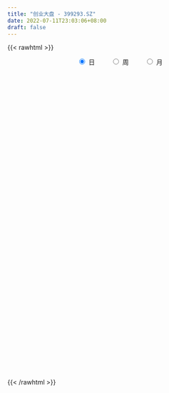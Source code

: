 ```yaml
---
title: "创业大盘 - 399293.SZ"
date: 2022-07-11T23:03:06+08:00
draft: false
---
```

{{< rawhtml >}}
    <div style="text-align: center">
        <label style="padding: 1rem;"><input style="margin-right: .5rem" type="radio" name="period" value="D" checked onclick="period_change(this)">日</label>
        <label style="padding: 1rem;"><input style="margin-right: .5rem" type="radio" name="period" value="W" onclick="period_change(this)">周</label>
        <label style="padding: 1rem;"><input style="margin-right: .5rem" type="radio" name="period" value="M" onclick="period_change(this)">月</label>
    </div>
    <div id="chart" style="height: 700px;"></div> 
    <script type="text/javascript">
        const D_v = [15253593.0,16962256.0,17842744.0,16192369.0,15830458.0,14993915.0,16923544.0,16532227.0,20152479.0,21828215.0,24457965.0,24851947.0,20008092.0,24425648.0,22014216.0,22884829.0,25357347.0,23656179.0,25497650.0,21072195.0,19223000.0,15565465.0,17130530.0,18802884.0,21948040.0,14420701.0,12886664.0,18022215.0,15469866.0,17571752.0,18561074.0,15633087.0,13809483.0,17046956.0,17916494.0,14647329.0,13818243.0,15985690.0,11471477.0,10886350.0,14891564.0,11216231.0,12931507.0,11324740.0,12297436.0,16768091.0,17262293.0,17443692.0,14683423.0,16044437.0,16047396.0,12926115.0,18637944.0,15746989.0,13097802.0,18053812.0,16290640.0,16709172.0,15746780.0,11727301.0,13259954.0,11020693.0,10045520.0,11627524.0,13610799.0,10949598.0,9702645.0,9166886.0,9507388.0,7726252.0,6967230.0,7864857.0,7570074.0,11505053.0,15283013.0,12547295.0,10630920.0,8832915.0,8094757.0,9327690.0,9079851.0,8763339.0,7869504.0,7648280.0,8252411.0,8030760.0,10946821.0,10841421.0,11620614.0,9823385.0,9969710.0,8827754.0,11948353.0,10969801.0,16325424.0,14146961.0,11576927.0,8000493.0,8248413.0,8429152.0,10397843.0,8953920.0,8560835.0,7526910.0,10799292.0,7742001.0,8790568.0,7214288.0,7674150.0,14568031.0,13847642.0,11913675.0,10302179.0,8622803.0,11478627.0,9020169.0,11529067.0,9118177.0,11756991.0,9652852.0,8892755.0,7843153.0,9313441.0,7884606.0,10585361.0,10708178.0,9694333.0,7897012.0,8617915.0,10274453.0,10354733.0,11257085.0,13438966.0,16435556.0,16268958.0,13271939.0,13974058.0,14585381.0,14972664.0,15750439.0,16440315.0,13784840.0,12243699.0,11880288.0,11337212.0,11328246.0,14176571.0,15668354.0,15136724.0,14123581.0,12090329.0,12682463.0,13623375.0,11998689.0,11758991.0,11874940.0,11001932.0,10755281.0,11310891.0,12060375.0,11820787.0,14800130.0,13078574.0,16385920.0,10601022.0,12271766.0,10521723.0,11610670.0,11793546.0,11304916.0,9190486.0,12247896.0,10830090.0,13323414.0,13468764.0,10513644.0,10436082.0,9717263.0,9708040.0,8399871.0,7895252.0,9392882.0,8719341.0,8090710.0,9084915.0,8669231.0,8151955.0,10044871.0,8237880.0,7618017.0,7419484.0,6939344.0,7966212.0,6892892.0,7342281.0,6850419.0,6957913.0,8595340.0,8647888.0,7846832.0,6096990.0,6574971.0,10015301.0,8245896.0,6968736.0,8597871.0,9754205.0,12010446.0,9811254.0,10870706.0,9895140.0,9173589.0,9941966.0,8150118.0,7889520.0,7451862.0,6601463.0,6409331.0,11478026.0,10985485.0,7463372.0,7689435.0,8575495.0,8851870.0,8833570.0,10953152.0,9186361.0,9210945.0,9973807.0,10205129.0,8921923.0,8633937.0,9311752.0,10240130.0,8984661.0,8748278.0,7928315.0,10631705.0,11099726.0,7686399.0,9826350.0,7565776.0,7745376.0,9107908.0,7951000.0,8418169.0,7849657.0,10777264.0,9276091.0,8840821.0,8196095.0,10079892.0,10008637.0,8851751.0,9466155.0,9618349.0,11495154.0,9790766.0,13773153.0,10011700.0,9436573.0,9431141.0,9217703.0,7455956.0,6287096.0,11716432.0,10068775.0,10908283.0,12227103.0,12148622.0,11334082.0,12659940.0,10922664.0,12976303.0,12028700.0,10987727.0,10086504.0,9097309.0,8697925.0,9858968.0,8991700.0,9163050.0,8675667.0,8060099.0,9625681.0,11388946.0,9382422.0,10489550.0,9331521.0,10087555.0,8401195.0,8671006.0,8221296.0,11252293.0,10318463.0,11858506.0,8846735.0,10138049.0,12360412.0,10634248.0,10230533.0,7665820.0,8727240.0,8809964.0,9018352.0,7409106.0,8364500.0,7973965.0,6047223.0,7378203.0,6946642.0,9985258.0,7137942.0,6885983.0,6424621.0,7606405.0,6677885.0,8028323.0,6252656.0,6175944.0,7707280.0,7430776.0,6911979.0,6499894.0,6047476.0,5951464.0,7298682.0,8731389.0,8423156.0,7631883.0,10029975.0,8301089.0,8700314.0,7305433.0,7033029.0,6808566.0,8274935.0,6620964.0,8266710.0,9402702.0,6991807.0,7701718.0,8208493.0,6113695.0,6582249.0,6633443.0,8264290.0,7449310.0,7501970.0,6729539.0,6513085.0,8535883.0,7578871.0,6198983.0,5839162.0,6145974.0,7799865.0,6791550.0,6542235.0,10070287.0,8759329.0,8366187.0,6858702.0,6242863.0,5488200.0,6168775.0,6524485.0,5370552.0,5233205.0,4892650.0,5441304.0,4632821.0,5240019.0,5494280.0,5554966.0,5307163.0,7441538.0,7933274.0,7527498.0,6930241.0,6722796.0,6507618.0,7124367.0,7333166.0,7304876.0,7342651.0,6601561.0,6496214.0,8194956.0,7107168.0,6122140.0,6826451.0,6031330.0,6472436.0,6022734.0,6581607.0,6812041.0,6270530.0,6527573.0,6528786.0,10260557.0,8398083.0,6330341.0,6442954.0,5579403.0,7663550.0,7448415.0,7945100.0,8767742.0,8686950.0,6861200.0,7284821.0,4979024.0,5683304.0,6860565.0,8552594.0,8239884.0,9891724.0,9147242.0,10597505.0,9053450.0,11883253.0,15245078.0,15051285.0,9175272.0,9089651.0,6470196.0,6521656.0,7349497.0,6511510.0,5965882.0,5017031.0,9243452.0,7076834.0,7153420.0,6216911.0,6656673.0,6711721.0,7678435.0,7918159.0,6741201.0,8577329.0,7139289.0,6582550.0,6090234.0,8163225.0,8865188.0,7824054.0,10519207.0,10543917.0,11743990.0,9144823.0,13185860.0,8815129.0,6829731.0,5512379.0,7929415.0,11470491.0,6983116.0,5493494.0,5832774.0,6091128.0,5776033.0,6252162.0,8610616.0,6115394.0,7764596.0,5475949.0,6440324.0,6147794.0,6018853.0,9179438.0,7682680.0,7567952.0,11280062.0,9012787.0,9502023.0,8282258.0,9600706.0,8461768.0,10064573.0,15186028.0,9775100.0,10035071.0,9285788.0,7860323.0,8227439.0,9538456.0,8924052.0,9346240.0,8657342.0,9769293.0,8958047.0,7357862.0,8614366.0,9288740.0,8325064.0,8206184.0,10550023.0,7735952.0]
const D_histogram = [0.0,7.543828604,14.8318208082,23.4709891915,27.6761682579,27.867478039,34.6670338453,34.5891807389,32.2930985491,33.2689201631,38.8760104467,46.8451023192,55.9276114488,70.4527845655,77.0678011697,90.0328334457,90.3567045455,80.1437609142,48.2836840443,26.2104343957,12.8124389769,7.1069161938,5.6044459067,7.0648378579,-15.1910339792,-29.6698201312,-35.0553858498,-26.1573554055,-23.8550391492,-15.8029082752,-2.8246706933,-0.8133205166,2.3108926345,-3.4917566124,-16.5297828854,-28.6227705145,-41.249720735,-54.9458423214,-64.0729097467,-61.3592228591,-54.6588577708,-47.9954810223,-53.2243307756,-57.6140904158,-52.3000689888,-40.3265362919,-29.1454948008,-27.0661867366,-19.1386584813,-4.4519332775,1.1191899079,7.2932122883,11.9826023075,11.1473380315,7.1897877363,-8.8819788237,-18.7410822797,-39.2096808574,-52.1137586609,-51.5979145019,-45.4982380044,-36.1005157595,-33.3916972532,-29.7776462832,-20.3465081303,-16.3036446078,-13.0166441959,-4.4248905548,-5.0531125379,-3.3757187457,-3.6707156092,2.0982305771,8.1551264975,23.7039053678,45.5057668404,58.0887919255,61.1673630494,57.557454314,50.5563918131,38.882198737,35.9090110941,27.7266811125,17.0834808523,0.0366147198,-9.2727407769,-10.0405711636,-7.3582598401,-1.4931071042,-3.4869292228,1.8032663291,8.8355079105,14.9859963152,21.8058058524,17.6005922242,23.4829034979,20.2422647666,5.3685219319,-2.6202469203,-7.5448321241,-9.3343736924,-17.6176460195,-28.0974964643,-30.2271824092,-27.8094404416,-23.4315114629,-22.0385822039,-27.727132862,-30.310459997,-28.6935723104,-24.6985498512,-12.0066510485,-5.4052949853,3.3055394875,11.3050628042,15.3224097858,19.2926368073,15.2097469118,14.0082490812,9.8554099831,11.110121975,16.3143962506,19.7404836849,23.6562033106,24.4902406524,36.7280939998,33.645363599,33.6113819274,29.7707324426,27.9690485582,24.9476058609,16.3618652779,21.3768919873,30.7323314582,48.1078162172,58.2270313204,63.7368061182,69.6119887553,65.4377746208,50.6670409153,49.5385521153,38.4071150289,21.4852623509,8.277713175,5.621731363,-7.3176508468,0.0534324299,13.1211904896,30.0772337674,37.1406872009,24.8957528889,16.2835914687,-8.4772252987,-29.5236667032,-38.545855928,-34.5617655916,-30.9704507145,-30.3870306359,-29.8019583652,-17.0393789743,-3.5556013817,14.53484931,9.0731739323,-3.2600422074,-34.02187623,-55.7490715269,-83.4221051988,-101.5335390382,-117.7662946524,-112.4119856839,-107.4046058557,-95.3107317683,-103.631292441,-101.3233944723,-114.0268299108,-127.5710813995,-120.768581317,-99.59756212,-77.1758022345,-73.8170061913,-62.6318560955,-46.2482003168,-24.5749619052,-18.9118830321,-9.2576939689,-4.4572971616,-3.5110703822,1.787864538,19.3731588224,30.156418002,43.1355285025,49.3182511813,60.2827951165,70.1424363506,70.7880513111,65.1819684467,62.5370676579,52.6788351795,36.780721897,29.0144856801,31.5866424895,30.4538680924,26.9130450599,39.2799856969,45.4767059095,50.5811542416,54.1349175982,62.0770838196,60.4425432169,59.2821904524,64.2893890922,64.389306771,66.7511903127,53.2656447959,26.4064425518,8.9441433485,-3.8000770526,-7.4598939963,-12.4952418015,-3.4581527877,13.3186668944,18.6775483753,23.1544341234,27.657501449,24.1460290227,22.487262249,31.2394831174,29.1730114239,28.3971657886,25.8996669335,31.6384460757,30.8149170307,19.4127484405,3.1713567261,-3.3025822397,-11.994378563,-20.7239847537,-26.7179100018,-19.988546703,-13.0139924271,-14.1368075807,-34.8523179753,-38.774619787,-33.4454537428,-25.3187713565,-18.3591825986,-9.5958607504,-9.720909824,-0.4205051426,13.5801164736,20.573228673,32.9947509035,36.0437024134,16.7955915067,4.2553616137,-13.8233927131,-9.2045540531,-3.7741668204,-5.4591821679,9.6088500643,14.1634311125,11.9769261873,16.0690274032,1.0745174133,-6.8340011675,-11.0435322474,-0.4475515099,1.9472097273,-8.4787334929,-29.3775416664,-61.3435975493,-71.0579343148,-50.1680262091,-38.3683219112,-24.1126780671,-16.2892096192,0.6903632192,7.4931478385,4.2197543283,-4.8068022342,-9.4282001328,-16.7646234802,-28.6922455465,-40.8291077145,-52.5262271826,-67.1583154998,-69.3974768352,-63.1758110309,-68.7855805292,-54.7178143677,-37.3830207438,-21.7500087278,-21.3247998111,-20.4012024216,-15.8499261889,-19.2466480081,-23.0260365268,-30.2973602476,-37.9135463609,-22.1527946532,-7.4578576323,-2.386663364,3.0830793675,8.4399479456,6.9068575096,13.1364143525,11.65190209,1.1890998581,5.6849374208,5.5711529714,7.3622506554,12.7165097964,20.62285858,22.5313830242,19.3783554716,26.633071917,29.050039415,22.1301014943,9.5156894553,11.1605444359,12.7644700067,22.9111959288,29.0873805506,33.3846444101,32.653830041,30.5760923388,28.7023094131,33.1998920975,32.5842669162,28.4255081718,21.1651084316,24.0511912253,20.4657526545,18.2682255578,12.9741791518,12.6091904738,9.6423666374,10.7056171328,14.093659566,13.0413964661,15.5881082568,13.6514003677,6.9942039751,1.2354376101,0.2428142568,-6.7051056182,-6.8658147371,4.8156620869,9.2516193786,8.7921498704,7.536754844,4.9663152893,7.1868367584,6.2015550389,0.1854431147,-3.8999838527,-6.0027200686,-17.0648126156,-28.5839929116,-27.9013069768,-21.7987109704,-16.1232888158,-9.4506186383,-5.2706025672,-7.7052154336,-5.2823952434,-11.5969015002,-27.4599365945,-34.0246252195,-36.0868414966,-35.751932961,-41.7997773368,-43.6236856502,-37.7641523819,-38.5476164419,-32.3225457452,-26.3958705406,-33.8183254089,-47.8706833716,-58.7865016977,-64.9910586603,-65.7203710787,-65.430147984,-51.29339433,-44.806528849,-33.3094721994,-18.2441626936,-8.0956185908,-8.4564738761,-7.2994886744,-8.2402425884,-3.8114317713,-7.9156062898,-5.1537480949,-14.4903377502,-19.5757576253,-17.8916483738,-23.2340771385,-19.4829884462,-21.4049198126,-29.1191383014,-34.0479764941,-22.3360843476,-11.1509445468,2.0198431947,9.315123751,11.8957908543,10.4278064846,21.8221434344,22.9356892037,33.918624793,44.1445125352,49.8869913007,46.3985005586,37.6252211484,26.2520477702,4.7831818536,-12.9789825561,-25.4495976134,-21.7020122927,-13.0746798407,-16.7901619879,-24.0718722,-9.7429201004,11.3064421588,26.3400054888,37.0503399466,37.9009803365,42.0985427139,44.0284553344,34.7360898267,22.4453686075,14.7603039098,23.52882446,24.8856434628,26.0217937338,22.4822217229,13.7412546282,8.8171193067,-6.9155987368,-7.2933231274,-12.9817223017,-15.7445644668,-15.461215152,-10.7059523606,-10.8899964313,-20.8759832417,-30.7040044077,-35.346818865,-50.1827460374,-56.4486395361,-41.3990452848,-32.3352344893,-11.1891947803,0.8691586215,3.0476200088,3.3098636505,11.4441680387,26.4870862989,37.2332510743,44.0817186433,43.8619377692,47.7755146169,47.9171730404,48.5466142937,52.7225228178,52.1841450299,39.0857230444,29.4966358241,21.5006595571,16.5090445588,16.3854260263,23.1494392392,29.4475237611,34.8661045616,49.5193388405,56.84763632,61.6475552283,51.9259447981,49.415267535,42.9833953554,36.8317635469,33.4044482514,29.2388110063,33.837633498,40.8504883014,39.3593739583,33.4580650639,36.9830375095,44.0134257152,45.5772069228,43.4109106393,29.8767150826,24.3919843295,14.8074419387,12.3907893091,6.8145303101,-1.8955924492,-3.4070747942,-10.746201851,-22.6751357947]
const D_fast = [0.0,9.429785755,20.4257331613,34.9326488424,46.0568699733,53.2150492642,68.6813635318,77.2508056101,83.0279980576,92.3210497124,107.6471426076,127.3275100599,150.3919220518,182.5302913098,208.4122582064,243.8854988438,266.7985460801,276.6215426773,256.8323868185,241.3117457688,231.1168600942,227.1880663596,227.0867075491,230.3133089649,204.2596786329,182.3634374482,168.214025267,170.5727168599,166.9112733289,171.0126771342,183.2847470428,185.0927670904,188.7947034001,182.119115,164.9486430057,145.6999627479,122.7605823437,95.328000177,70.182705315,57.5565864879,50.5922371334,45.2567436263,26.7218111791,7.928528935,0.1675331148,2.0594317387,5.9540995297,1.2668609097,4.4097245447,17.9834664291,23.8343870915,31.8317125439,39.51675314,41.4683233718,39.3082200108,21.0159587448,6.4715847189,-23.7994340732,-49.7319515419,-62.1155860084,-67.3904690119,-67.0178757069,-72.6569815139,-76.4873421148,-72.1428309944,-72.1758786239,-72.1430392609,-64.6575082585,-66.5490083761,-65.7155442703,-66.9282200361,-60.6347162056,-52.5390386607,-31.0642834486,2.1140197342,29.2192428006,47.5896546868,58.36910953,64.0071449823,62.0535015905,68.0575667212,66.8069070176,60.4345769705,43.396864518,31.769323827,28.4913506495,29.3340970129,34.8259729728,31.9604185485,37.7014306827,46.9425492416,56.8395367252,69.1107977255,69.3057321533,81.0587693015,82.8786967618,69.3470844101,60.7032538278,53.892460593,49.7693256016,37.0816417697,19.5774172088,9.8909356616,5.3563175187,3.8763686317,-0.2403476602,-12.8606815339,-23.0216236681,-28.5781290591,-30.7577440627,-21.0675080221,-15.8174757052,-6.2802563605,4.5455326572,12.3934820853,21.1868683086,20.906415141,23.2069795807,21.5179929784,25.5502354641,34.8331088023,43.1943171578,53.0240876112,59.9806851161,81.4005619634,86.7291724624,95.0980362726,98.7000698985,103.8906481536,107.1061069216,102.610832658,112.9700823642,130.0086046997,159.411043513,184.0870164464,205.5309927737,228.8091725996,240.9944021202,238.8904286436,250.1465778725,248.6169195433,237.066382453,225.9282615708,224.6777125996,209.9089176781,217.2933590623,233.6414147443,258.116766464,274.4653916977,268.4443956079,263.9031320549,237.0230089628,208.5956508826,189.9369976758,185.2806466143,181.1293488127,174.1160112324,167.2505939118,175.7533285591,188.3482058063,210.0723688255,206.8789869309,193.7307602393,154.4634571592,118.7989939806,70.270434009,26.77561541,-18.8987138673,-41.6474013197,-63.4911729555,-75.2249818102,-109.4533655931,-132.4763162424,-173.6864591587,-219.1234809973,-242.513126244,-246.241497577,-243.1136882502,-258.2091437548,-262.6819576828,-257.8603519833,-242.330854048,-241.3957459329,-234.055980362,-230.3699078451,-230.3014486612,-224.5555476065,-202.1269636165,-183.8045999365,-160.0416073103,-141.5293218362,-115.4940791219,-88.0988288001,-69.7562010119,-59.0667917645,-46.0774256389,-42.7659493225,-49.4688821306,-49.9814969276,-39.5126794958,-33.0319868698,-29.8445486373,-7.657611576,9.9082851138,27.6580220063,44.7455147625,68.2069519388,81.6830471403,95.3432419889,116.4227879018,132.6200322733,151.6697133933,151.5005790753,131.2429874693,116.016724103,102.3224844388,96.7976939961,88.6385357404,96.8110865573,116.9175729631,126.9458415378,137.2113358167,148.6287785045,151.153813334,155.1168621225,171.6789537702,176.9057349327,183.2291807446,187.2065986229,200.8549892839,207.7351894966,201.1862080166,185.7376554836,178.438070958,166.7476799939,152.8370776147,140.1636748662,141.8959014893,145.6169576584,140.9599406097,111.5313507212,97.9153939628,94.8831965713,96.6801861185,99.0499792267,105.4143358873,102.8590593577,112.0543377535,129.449988488,141.5864078557,162.2566178121,174.3164949253,159.2672818953,147.7908924057,126.2562899006,128.5739900474,133.060835575,130.0110246854,147.4812694337,155.57670826,156.3844348817,164.4937929484,149.7679123118,140.1508934392,133.1804792974,143.6645721574,146.5461358265,134.000509233,105.7573156429,58.4553603727,30.9765400285,39.3244415819,41.532065402,49.7595397294,53.5107057724,70.6628694156,79.3389409945,77.1204860664,66.8922289454,59.9137810135,48.3862017961,29.2855183432,6.9413792465,-17.8872970172,-49.3089642093,-68.8974947535,-78.4697817069,-101.2759463376,-100.887633768,-92.89859533,-82.703085496,-87.6090765321,-91.785779748,-91.1969850625,-99.4053688837,-108.9412665341,-123.7869303167,-140.8815030204,-130.658949976,-117.8284773631,-113.3539489358,-107.1134363624,-99.6465807979,-99.4529568566,-89.9392964255,-88.5108331656,-98.6763604329,-92.759288515,-91.4802847215,-87.8486243737,-79.3152377836,-66.253174355,-58.7118041548,-57.0202428395,-43.1072584148,-33.427781063,-34.8151936101,-45.0506832854,-40.6156921958,-35.8206491233,-19.946124219,-6.4980944596,6.1453305025,13.5779736437,19.1442590262,24.4460534537,37.2436091625,44.7740507102,47.7216690087,45.7525463764,54.6514269765,56.1824265694,58.5519558621,56.5014542441,59.2887631844,58.7325310074,62.472185786,69.3836431107,71.5917291273,78.0354679822,79.511610185,74.6029647862,69.1530578238,68.2211380347,59.5969417551,57.7197789519,70.6051712976,77.354033434,79.0926013934,79.721395078,78.3925343456,82.4097650043,82.9748720446,77.005120899,71.9446979684,68.3412817354,53.0129860345,34.3478075106,28.0551667012,28.708084965,30.3526849157,34.6627004335,37.5250658628,33.1641491381,34.2663705174,25.0526388856,2.3246196426,-12.7462252873,-23.8301519385,-32.4332266431,-48.9310153531,-61.6608450791,-65.2423499063,-75.6627180768,-77.5182838163,-78.1905762469,-94.0676124674,-120.087641273,-145.7000850236,-168.1524066513,-185.3118118393,-201.3791257406,-200.0657206691,-204.7804874003,-201.6107988006,-191.1065299683,-182.9818905131,-185.4568642675,-186.1247512344,-189.1255657955,-185.6496129212,-191.7326890121,-190.259267841,-203.2184419338,-213.1978012152,-215.9866040572,-227.1375521066,-228.2572105258,-235.5303718454,-250.5243749095,-263.9652072257,-257.8373361661,-249.439932502,-235.7641839618,-226.1401224678,-220.5855076509,-219.4465403995,-202.5966675911,-195.7491995208,-176.2866077334,-155.0245918573,-136.8103652666,-128.6992308691,-128.0662049922,-132.8763664278,-153.149436881,-174.1563469298,-192.9893613904,-194.6672791429,-189.308616651,-197.2216392952,-210.5213175573,-198.6280954828,-174.7521226839,-153.1335579818,-133.1606385373,-122.8347530633,-108.1125550074,-95.1755285533,-95.7838716043,-102.4632506716,-106.4582393919,-91.8075127266,-84.2292828581,-76.5876841537,-74.5067007339,-79.8123541716,-82.5322096664,-99.993827394,-102.1948825664,-111.1287123162,-117.827695598,-121.4096500712,-119.3308753699,-122.2374185485,-137.4424011693,-154.9464234372,-168.4259426108,-195.8075562926,-216.1856096753,-211.4857767451,-210.505774572,-192.1570335581,-179.8813905009,-176.9410241114,-175.8513145571,-164.8559681592,-143.1912783242,-123.1368007803,-105.2679035505,-94.5221999823,-78.6647444804,-66.5437927968,-53.7776979701,-36.4211587415,-23.9135002719,-27.2404914963,-29.4554197605,-32.0762311384,-32.9405849969,-28.9678470229,-16.4164740002,-2.756508538,11.3785984029,38.4116673919,59.9518739515,80.1636816668,83.4235574361,93.2666970567,97.5806737161,100.6369827943,105.5607795617,108.7048450681,121.7630759343,138.988552813,147.3372819595,149.8004893311,162.5712211541,180.6049657886,193.5630487269,202.2494801032,196.1844633172,196.7977286465,190.9150467404,191.596091438,187.7234650166,178.5394441449,176.1761931014,166.1505155818,148.5527976894]
const D_slow = [0.0,1.885957151,5.593912353,11.4616596509,18.3807017154,25.3475712251,34.0143296865,42.6616248712,50.7348995085,59.0521295493,68.7711321609,80.4824077407,94.464310603,112.0775067443,131.3444570367,153.8526653982,176.4418415345,196.4777817631,208.5487027742,215.1013113731,218.3044211173,220.0811501658,221.4822616424,223.2484711069,219.4507126121,212.0332575793,203.2694111169,196.7300722655,190.7663124782,186.8155854094,186.1094177361,185.9060876069,186.4838107656,185.6108716124,181.4784258911,174.3227332625,164.0103030787,150.2738424984,134.2556150617,118.9158093469,105.2510949042,93.2522246486,79.9461419547,65.5426193508,52.4676021036,42.3859680306,35.0995943304,28.3330476463,23.548383026,22.4353997066,22.7151971836,24.5385002556,27.5341508325,30.3209853404,32.1184322744,29.8979375685,25.2126669986,15.4102467842,2.381807119,-10.5176715065,-21.8922310075,-30.9173599474,-39.2652842607,-46.7096958315,-51.7963228641,-55.8722340161,-59.126395065,-60.2326177037,-61.4958958382,-62.3398255246,-63.2575044269,-62.7329467827,-60.6941651583,-54.7681888163,-43.3917471062,-28.8695491249,-13.5777083625,0.811655216,13.4507531693,23.1713028535,32.148555627,39.0802259052,43.3510961182,43.3602497982,41.0420646039,38.531921813,36.692356853,36.319080077,35.4473477713,35.8981643536,38.1070413312,41.85354041,47.3049918731,51.7051399291,57.5758658036,62.6364319952,63.9785624782,63.3235007481,61.4372927171,59.103699294,54.6992877891,47.6749136731,40.1181180708,33.1657579604,27.3078800946,21.7982345436,14.8664513281,7.2888363289,0.1154432513,-6.0591942115,-9.0608569736,-10.4121807199,-9.5857958481,-6.759530147,-2.9289277005,1.8942315013,5.6966682292,9.1987304995,11.6625829953,14.4401134891,18.5187125517,23.4538334729,29.3678843006,35.4904444637,44.6724679636,53.0838088634,61.4866543452,68.9293374559,75.9215995954,82.1585010606,86.2489673801,91.5931903769,99.2762732415,111.3032272958,125.8599851259,141.7941866555,159.1971838443,175.5566274995,188.2233877283,200.6080257571,210.2098045144,215.5811201021,217.6505483958,219.0559812366,217.2265685249,217.2399266324,220.5202242548,228.0395326966,237.3247044968,243.548642719,247.6195405862,245.5002342615,238.1193175858,228.4828536038,219.8424122059,212.0997995272,204.5030418683,197.052552277,192.7927075334,191.903807188,195.5375195155,197.8058129986,196.9908024467,188.4853333892,174.5480655075,153.6925392078,128.3091544482,98.8675807851,70.7645843642,43.9134329002,20.0857499582,-5.8220731521,-31.1529217702,-59.6596292479,-91.5523995978,-121.744544927,-146.643935457,-165.9378860156,-184.3921375635,-200.0501015873,-211.6121516665,-217.7558921428,-222.4838629008,-224.7982863931,-225.9126106835,-226.790378279,-226.3434121445,-221.5001224389,-213.9610179384,-203.1771358128,-190.8475730175,-175.7768742384,-158.2412651507,-140.5442523229,-124.2487602113,-108.6144932968,-95.4447845019,-86.2496040277,-78.9959826077,-71.0993219853,-63.4858549622,-56.7575936972,-46.937597273,-35.5684207956,-22.9231322352,-9.3894028357,6.1298681192,21.2405039234,36.0610515365,52.1333988096,68.2307255023,84.9185230805,98.2349342795,104.8365449174,107.0725807545,106.1225614914,104.2575879923,101.133777542,100.269239345,103.5989060686,108.2682931625,114.0569016933,120.9712770556,127.0077843112,132.6295998735,140.4394706528,147.7327235088,154.832014956,161.3069316893,169.2165432083,176.9202724659,181.7734595761,182.5662987576,181.7406531977,178.7420585569,173.5610623685,166.881584868,161.8844481923,158.6309500855,155.0967481903,146.3836686965,136.6900137498,128.3286503141,121.998957475,117.4091618253,115.0101966377,112.5799691817,112.4748428961,115.8698720144,121.0131791827,129.2618669086,138.2727925119,142.4716903886,143.535530792,140.0796826137,137.7785441005,136.8350023954,135.4702068534,137.8724193695,141.4132771476,144.4075086944,148.4247655452,148.6933948985,146.9848946066,144.2240115448,144.1121236673,144.5989260992,142.4792427259,135.1348573093,119.798957922,102.0344743433,89.492467791,79.9003873132,73.8722177964,69.7999153916,69.9725061964,71.845793156,72.9007317381,71.6990311796,69.3419811464,65.1508252763,57.9777638897,47.7704869611,34.6389301654,17.8493512905,0.4999820817,-15.2939706761,-32.4903658084,-46.1698194003,-55.5155745862,-60.9530767682,-66.284276721,-71.3845773264,-75.3470588736,-80.1587208756,-85.9152300073,-93.4895700692,-102.9679566594,-108.5061553227,-110.3706197308,-110.9672855718,-110.1965157299,-108.0865287435,-106.3598143661,-103.075710778,-100.1627352555,-99.865460291,-98.4442259358,-97.0514376929,-95.2108750291,-92.03174758,-86.876032935,-81.243187179,-76.3985983111,-69.7403303318,-62.477820478,-56.9452951045,-54.5663727406,-51.7762366317,-48.58511913,-42.8573201478,-35.5854750102,-27.2393139076,-19.0758563974,-11.4318333127,-4.2562559594,4.043717065,12.189783794,19.296160837,24.5874379449,30.6002357512,35.7166739148,40.2837303043,43.5272750922,46.6795727107,49.09016437,51.7665686532,55.2899835447,58.5503326612,62.4473597254,65.8602098173,67.6087608111,67.9176202136,67.9783237778,66.3020473733,64.585593689,65.7895092107,68.1024140554,70.300451523,72.184640234,73.4262190563,75.2229282459,76.7733170056,76.8196777843,75.8446818211,74.344001804,70.0777986501,62.9318004222,55.956473678,50.5067959354,46.4759737314,44.1133190719,42.79566843,40.8693645716,39.5487657608,36.6495403857,29.7845562371,21.2783999322,12.2566895581,3.3187063178,-7.1312380164,-18.0371594289,-27.4781975244,-37.1151016349,-45.1957380712,-51.7947057063,-60.2492870585,-72.2169579014,-86.9135833258,-103.1613479909,-119.5914407606,-135.9489777566,-148.7723263391,-159.9739585514,-168.3013266012,-172.8623672746,-174.8862719223,-177.0003903913,-178.8252625599,-180.8853232071,-181.8381811499,-183.8170827223,-185.1055197461,-188.7281041836,-193.6220435899,-198.0949556834,-203.903474968,-208.7742220796,-214.1254520327,-221.4052366081,-229.9172307316,-235.5012518185,-238.2889879552,-237.7840271565,-235.4552462188,-232.4812985052,-229.8743468841,-224.4188110255,-218.6848887246,-210.2052325263,-199.1691043925,-186.6973565673,-175.0977314277,-165.6914261406,-159.128414198,-157.9326187346,-161.1773643737,-167.539763777,-172.9652668502,-176.2339368103,-180.4314773073,-186.4494453573,-188.8851753824,-186.0585648427,-179.4735634705,-170.2109784839,-160.7357333998,-150.2110977213,-139.2039838877,-130.519961431,-124.9086192791,-121.2185433017,-115.3363371867,-109.114926321,-102.6094778875,-96.9889224568,-93.5536087997,-91.3493289731,-93.0782286573,-94.9015594391,-98.1469900145,-102.0831311312,-105.9484349192,-108.6249230093,-111.3474221172,-116.5664179276,-124.2424190295,-133.0791237458,-145.6248102551,-159.7369701392,-170.0867314604,-178.1705400827,-180.9678387778,-180.7505491224,-179.9886441202,-179.1611782076,-176.3001361979,-169.6783646232,-160.3700518546,-149.3496221938,-138.3841377515,-126.4402590973,-114.4609658372,-102.3243122637,-89.1436815593,-76.0976453018,-66.3262145407,-58.9520555847,-53.5768906954,-49.4496295557,-45.3532730491,-39.5659132394,-32.2040322991,-23.4875061587,-11.1076714486,3.1042376314,18.5161264385,31.497612638,43.8514295218,54.5972783606,63.8052192474,72.1563313102,79.4660340618,87.9254424363,98.1380645116,107.9779080012,116.3424242672,125.5881836446,136.5915400734,147.9858418041,158.8385694639,166.3077482346,172.4057443169,176.1076048016,179.2053021289,180.9089347064,180.4350365941,179.5832678956,176.8967174328,171.2279334841]
const D_data = [['2020-06-18', 4129.5835, 4150.9316, 4102.1777, 4154.2399],['2020-06-19', 4162.7054, 4269.1407, 4162.7054, 4287.5547],['2020-06-22', 4287.6549, 4315.7159, 4283.5365, 4348.2388],['2020-06-23', 4318.5312, 4392.4925, 4304.3416, 4392.4925],['2020-06-24', 4401.5403, 4394.4543, 4360.1498, 4421.3868],['2020-06-29', 4381.4931, 4381.511, 4357.3378, 4403.7119],['2020-06-30', 4412.3974, 4512.6909, 4412.3974, 4517.9879],['2020-07-01', 4532.5443, 4478.0253, 4405.944, 4534.9806],['2020-07-02', 4475.5513, 4477.3182, 4435.3185, 4496.2216],['2020-07-03', 4482.4863, 4548.9341, 4450.6938, 4561.7659],['2020-07-06', 4559.8376, 4662.9753, 4544.0809, 4675.5778],['2020-07-07', 4696.2039, 4774.5368, 4677.9861, 4849.2709],['2020-07-08', 4806.0813, 4888.566, 4757.4615, 4892.1113],['2020-07-09', 4883.0954, 5086.4025, 4877.598, 5116.7099],['2020-07-10', 5059.5001, 5121.2825, 5041.557, 5160.3673],['2020-07-13', 5143.8489, 5341.5402, 5143.8489, 5364.4545],['2020-07-14', 5316.05, 5315.2145, 5177.8576, 5360.9681],['2020-07-15', 5332.7128, 5251.428, 5202.5316, 5411.2239],['2020-07-16', 5254.8118, 4946.3983, 4928.3273, 5333.7142],['2020-07-17', 4975.4089, 4982.8841, 4893.0326, 5102.3255],['2020-07-20', 5070.7992, 5041.9919, 4895.83, 5092.1431],['2020-07-21', 5060.8536, 5125.8867, 5025.8407, 5142.9674],['2020-07-22', 5110.636, 5195.6579, 5092.1256, 5272.9585],['2020-07-23', 5141.8287, 5269.5421, 5094.5987, 5269.5421],['2020-07-24', 5205.7197, 4944.1533, 4915.4686, 5230.039],['2020-07-27', 4970.7513, 4954.7321, 4905.7033, 5034.2599],['2020-07-28', 5024.3282, 5018.4634, 4934.2546, 5043.0795],['2020-07-29', 5001.9496, 5211.0293, 4990.0442, 5212.5444],['2020-07-30', 5243.9255, 5166.3323, 5147.3077, 5255.8115],['2020-07-31', 5176.7621, 5277.5514, 5171.6833, 5321.3125],['2020-08-03', 5350.1763, 5415.5393, 5287.4704, 5420.7882],['2020-08-04', 5401.5646, 5343.8584, 5314.7073, 5468.1785],['2020-08-05', 5322.5033, 5398.9493, 5284.8953, 5430.2179],['2020-08-06', 5421.1769, 5305.8784, 5228.3822, 5421.1769],['2020-08-07', 5294.4426, 5182.2151, 5094.256, 5327.4005],['2020-08-10', 5154.3447, 5133.1218, 5050.6207, 5178.5006],['2020-08-11', 5141.2362, 5055.4241, 5050.951, 5219.063],['2020-08-12', 5058.1359, 4954.3718, 4843.1346, 5067.7605],['2020-08-13', 4998.5877, 4922.203, 4898.7194, 5005.9737],['2020-08-14', 4927.1265, 5020.9144, 4912.5261, 5023.4733],['2020-08-17', 5044.3505, 5065.8402, 4980.7978, 5067.206],['2020-08-18', 5075.6225, 5074.5833, 5051.2792, 5121.742],['2020-08-19', 5061.653, 4901.1021, 4901.1021, 5061.653],['2020-08-20', 4861.048, 4851.3718, 4833.467, 4930.7608],['2020-08-21', 4896.7235, 4939.7917, 4894.9907, 4959.7869],['2020-08-24', 4983.0622, 5039.756, 4862.0881, 5081.8208],['2020-08-25', 5044.6584, 5070.2915, 5039.6917, 5149.444],['2020-08-26', 5071.2807, 4974.133, 4959.1164, 5115.3532],['2020-08-27', 4994.6078, 5059.7474, 4968.1117, 5081.058],['2020-08-28', 5058.7831, 5199.6665, 5039.464, 5211.2023],['2020-08-31', 5221.4218, 5142.2675, 5139.6539, 5242.4666],['2020-09-01', 5127.6003, 5188.4602, 5092.9407, 5188.4602],['2020-09-02', 5195.5706, 5210.7999, 5142.3114, 5238.4576],['2020-09-03', 5200.3826, 5165.4314, 5149.5014, 5253.1238],['2020-09-04', 5056.9624, 5125.1098, 5043.8713, 5141.6906],['2020-09-07', 5113.9002, 4922.634, 4901.3885, 5142.5706],['2020-09-08', 4936.9719, 4922.9683, 4857.5838, 4961.3863],['2020-09-09', 4838.1624, 4687.2705, 4647.0236, 4839.6555],['2020-09-10', 4745.5836, 4656.0926, 4645.6337, 4798.4932],['2020-09-11', 4648.9197, 4748.4447, 4648.9197, 4759.3592],['2020-09-14', 4805.5526, 4795.0716, 4753.0683, 4861.2437],['2020-09-15', 4807.9377, 4841.922, 4771.4031, 4847.4665],['2020-09-16', 4852.2923, 4757.9984, 4732.0783, 4852.2923],['2020-09-17', 4751.3225, 4754.9866, 4687.0436, 4798.6064],['2020-09-18', 4753.9866, 4836.141, 4718.8162, 4845.5616],['2020-09-21', 4854.1481, 4782.7513, 4776.1247, 4856.4308],['2020-09-22', 4765.6113, 4773.1767, 4757.2648, 4846.3661],['2020-09-23', 4783.4534, 4856.3845, 4754.7878, 4870.0056],['2020-09-24', 4812.3739, 4749.9178, 4749.6853, 4828.3882],['2020-09-25', 4777.2413, 4769.4361, 4746.3167, 4822.0576],['2020-09-28', 4792.5333, 4736.6606, 4727.4146, 4799.7701],['2020-09-29', 4766.6331, 4817.9032, 4735.1115, 4847.1922],['2020-09-30', 4841.8789, 4848.915, 4823.0806, 4901.3518],['2020-10-09', 4951.2584, 5031.0997, 4946.3242, 5041.4438],['2020-10-12', 5078.1779, 5231.6629, 5074.299, 5231.6629],['2020-10-13', 5216.7052, 5245.8899, 5185.7762, 5263.8517],['2020-10-14', 5230.0061, 5214.1383, 5204.3458, 5264.5294],['2020-10-15', 5219.7357, 5175.6413, 5168.9839, 5227.994],['2020-10-16', 5172.3598, 5148.7869, 5098.3887, 5212.9314],['2020-10-19', 5200.6449, 5078.0669, 5068.5917, 5205.0638],['2020-10-20', 5096.7428, 5181.3845, 5075.0225, 5181.3845],['2020-10-21', 5194.2819, 5116.4606, 5091.4344, 5199.5642],['2020-10-22', 5088.7547, 5058.406, 5002.3404, 5089.3096],['2020-10-23', 5072.1961, 4916.045, 4899.1447, 5113.9796],['2020-10-26', 4883.1051, 4943.8197, 4817.624, 4965.261],['2020-10-27', 4950.6411, 5021.4655, 4939.4358, 5033.3399],['2020-10-28', 5012.6065, 5068.2945, 4988.1263, 5099.2678],['2020-10-29', 5007.8401, 5133.0527, 5000.665, 5159.9608],['2020-10-30', 5135.9062, 5048.168, 5029.6032, 5145.5874],['2020-11-02', 5078.87, 5152.8453, 5070.6638, 5178.4432],['2020-11-03', 5174.3478, 5217.6903, 5132.4831, 5231.7358],['2020-11-04', 5225.179, 5257.7012, 5205.8047, 5269.7304],['2020-11-05', 5316.5376, 5322.4476, 5239.8948, 5332.819],['2020-11-06', 5341.838, 5214.2429, 5159.6777, 5341.838],['2020-11-09', 5257.8593, 5369.5619, 5257.8593, 5403.1201],['2020-11-10', 5367.4206, 5288.5242, 5260.8289, 5367.4206],['2020-11-11', 5270.3125, 5112.8613, 5112.8613, 5284.3074],['2020-11-12', 5161.3662, 5147.3112, 5129.1269, 5197.7763],['2020-11-13', 5143.5106, 5155.4997, 5107.6192, 5176.0396],['2020-11-16', 5176.576, 5178.4039, 5109.8388, 5192.8657],['2020-11-17', 5185.3108, 5066.9597, 5007.1079, 5187.4294],['2020-11-18', 5065.1642, 4977.4403, 4963.9634, 5103.2185],['2020-11-19', 4968.4734, 5030.7266, 4929.1047, 5043.3011],['2020-11-20', 5040.597, 5070.43, 5040.597, 5100.4929],['2020-11-23', 5089.8488, 5097.1794, 5035.5364, 5135.733],['2020-11-24', 5106.6143, 5060.6624, 5043.1998, 5115.221],['2020-11-25', 5068.1909, 4942.8552, 4941.6826, 5069.3781],['2020-11-26', 4946.8648, 4937.593, 4885.9902, 4980.6161],['2020-11-27', 4949.1813, 4964.4444, 4914.1304, 4996.4413],['2020-11-30', 4983.3877, 4987.6116, 4918.3993, 5032.1681],['2020-12-01', 4985.0309, 5126.0986, 4982.5875, 5130.3041],['2020-12-02', 5125.7861, 5093.7299, 5054.5541, 5133.1962],['2020-12-03', 5091.1058, 5159.4633, 5069.3004, 5173.3257],['2020-12-04', 5137.1794, 5200.606, 5127.9795, 5211.4626],['2020-12-07', 5173.8879, 5193.3103, 5168.3673, 5222.5388],['2020-12-08', 5212.5717, 5228.2341, 5210.2019, 5247.6662],['2020-12-09', 5241.9718, 5141.3815, 5130.9685, 5270.4064],['2020-12-10', 5123.3073, 5175.9618, 5097.805, 5205.0515],['2020-12-11', 5197.1823, 5135.5096, 5090.4697, 5211.9451],['2020-12-14', 5151.9219, 5205.7189, 5107.8721, 5212.8453],['2020-12-15', 5212.0731, 5286.134, 5197.9207, 5292.9829],['2020-12-16', 5298.2601, 5304.7528, 5240.2581, 5324.6636],['2020-12-17', 5301.1141, 5352.0276, 5266.9849, 5361.141],['2020-12-18', 5354.8619, 5350.266, 5317.1627, 5390.6147],['2020-12-21', 5373.0102, 5559.0244, 5359.94, 5559.0244],['2020-12-22', 5528.2216, 5427.0772, 5423.1957, 5582.7677],['2020-12-23', 5450.4112, 5492.0422, 5426.6408, 5541.2527],['2020-12-24', 5484.1048, 5468.5875, 5447.5826, 5509.2679],['2020-12-25', 5449.0261, 5512.378, 5414.8299, 5513.2462],['2020-12-28', 5528.9891, 5516.5487, 5483.3561, 5557.1303],['2020-12-29', 5506.4798, 5443.9177, 5403.6552, 5516.3015],['2020-12-30', 5478.1165, 5632.587, 5477.1464, 5649.4112],['2020-12-31', 5654.7127, 5760.573, 5642.8436, 5768.2952],['2021-01-04', 5778.756, 5980.3836, 5749.9451, 6016.6777],['2021-01-05', 5917.9639, 6023.7136, 5877.0908, 6024.6989],['2021-01-06', 6060.6321, 6076.474, 5954.8374, 6109.8151],['2021-01-07', 6058.8954, 6187.0337, 6021.1379, 6187.0337],['2021-01-08', 6228.4369, 6143.8463, 6072.2756, 6260.5517],['2021-01-11', 6161.873, 6032.2229, 5981.9585, 6161.873],['2021-01-12', 6006.6198, 6228.118, 5957.6832, 6228.118],['2021-01-13', 6229.694, 6134.1264, 6071.0462, 6294.341],['2021-01-14', 6075.0965, 6039.8723, 5988.9094, 6150.5017],['2021-01-15', 6006.9465, 6047.5574, 5904.6566, 6091.5835],['2021-01-18', 6027.3537, 6173.5486, 5975.0713, 6206.5508],['2021-01-19', 6172.7055, 6032.7902, 6012.1544, 6193.4592],['2021-01-20', 6083.9004, 6300.3971, 6066.3694, 6300.3971],['2021-01-21', 6325.9593, 6463.8478, 6325.9593, 6505.1542],['2021-01-22', 6459.4163, 6643.4799, 6458.2066, 6661.0535],['2021-01-25', 6653.6693, 6644.9125, 6598.5833, 6800.1664],['2021-01-26', 6602.6914, 6448.0775, 6436.5203, 6602.6914],['2021-01-27', 6475.1911, 6488.6335, 6306.9566, 6516.8411],['2021-01-28', 6360.4872, 6233.9741, 6231.2205, 6409.8802],['2021-01-29', 6320.5981, 6175.4785, 6055.4263, 6365.4371],['2021-02-01', 6191.4732, 6250.5756, 6163.664, 6313.8158],['2021-02-02', 6287.5164, 6402.5934, 6192.5704, 6410.8179],['2021-02-03', 6441.9538, 6422.7546, 6405.075, 6524.3079],['2021-02-04', 6393.0817, 6401.4847, 6311.9432, 6488.1008],['2021-02-05', 6452.3619, 6409.1765, 6380.8526, 6528.113],['2021-02-08', 6428.6784, 6607.0855, 6348.5321, 6607.0855],['2021-02-09', 6634.0725, 6706.5699, 6583.8317, 6722.5723],['2021-02-10', 6741.7952, 6882.105, 6666.0489, 6912.4262],['2021-02-18', 7003.9851, 6658.7217, 6616.2633, 7003.9851],['2021-02-19', 6589.7793, 6554.817, 6372.948, 6630.663],['2021-02-22', 6537.7201, 6219.3835, 6218.2196, 6537.7201],['2021-02-23', 6145.8443, 6180.0312, 6123.828, 6270.3561],['2021-02-24', 6177.319, 5938.9383, 5869.6561, 6200.0752],['2021-02-25', 6007.5693, 5880.3581, 5862.7821, 6019.9601],['2021-02-26', 5730.7104, 5738.8041, 5680.7863, 5843.7999],['2021-03-01', 5837.1284, 5899.5204, 5773.7002, 5906.8628],['2021-03-02', 5953.6984, 5843.1681, 5784.3583, 5966.6314],['2021-03-03', 5810.2638, 5901.5433, 5765.8303, 5901.947],['2021-03-04', 5826.0173, 5576.9624, 5555.2485, 5826.0173],['2021-03-05', 5468.6907, 5608.8887, 5468.6907, 5661.5692],['2021-03-08', 5643.5858, 5299.4832, 5292.8772, 5678.3682],['2021-03-09', 5275.4274, 5109.8278, 5058.3345, 5316.0214],['2021-03-10', 5270.1964, 5231.575, 5201.7745, 5313.1549],['2021-03-11', 5247.3499, 5379.9122, 5239.5276, 5435.7378],['2021-03-12', 5428.7669, 5420.5621, 5319.7612, 5439.6078],['2021-03-15', 5377.2636, 5165.8797, 5099.5291, 5377.2636],['2021-03-16', 5211.1282, 5221.1817, 5132.2183, 5237.9454],['2021-03-17', 5199.427, 5288.0274, 5134.7103, 5319.6968],['2021-03-18', 5318.9434, 5398.5085, 5312.0167, 5417.765],['2021-03-19', 5288.2393, 5223.0902, 5186.433, 5347.1633],['2021-03-22', 5250.667, 5271.4302, 5203.5699, 5346.9929],['2021-03-23', 5240.8189, 5212.1142, 5155.7937, 5299.0512],['2021-03-24', 5175.4018, 5143.8599, 5117.0122, 5237.2216],['2021-03-25', 5089.444, 5182.3163, 5074.502, 5211.8403],['2021-03-26', 5223.1588, 5374.9623, 5222.5052, 5393.3843],['2021-03-29', 5380.2687, 5355.4902, 5313.3214, 5429.1926],['2021-03-30', 5343.6029, 5447.1667, 5332.7788, 5465.1193],['2021-03-31', 5445.4638, 5422.9818, 5364.2706, 5459.8087],['2021-04-01', 5441.5533, 5547.3166, 5441.5533, 5555.7692],['2021-04-02', 5574.8993, 5618.5332, 5554.9241, 5660.0189],['2021-04-06', 5646.2838, 5566.8251, 5530.2828, 5663.1654],['2021-04-07', 5591.8256, 5510.7085, 5439.8555, 5591.8256],['2021-04-08', 5479.917, 5560.1161, 5451.758, 5580.9041],['2021-04-09', 5553.6263, 5467.4712, 5444.5181, 5567.3673],['2021-04-12', 5483.9749, 5344.8123, 5328.5936, 5539.3398],['2021-04-13', 5345.4873, 5397.1517, 5345.4873, 5485.3393],['2021-04-14', 5420.7482, 5526.2802, 5420.7482, 5535.5805],['2021-04-15', 5488.857, 5499.0569, 5437.4632, 5504.803],['2021-04-16', 5524.5305, 5470.6452, 5391.9327, 5527.3312],['2021-04-19', 5455.503, 5713.2056, 5438.9418, 5715.2961],['2021-04-20', 5672.9012, 5714.4053, 5650.4538, 5767.3834],['2021-04-21', 5667.6356, 5765.8042, 5653.7335, 5773.3126],['2021-04-22', 5821.2674, 5809.6315, 5730.3217, 5832.9092],['2021-04-23', 5810.4274, 5942.306, 5808.4684, 5975.1621],['2021-04-26', 5999.7472, 5890.5575, 5880.5208, 6079.5909],['2021-04-27', 5883.8318, 5941.1123, 5857.0977, 5941.1123],['2021-04-28', 5953.0674, 6084.8173, 5936.7899, 6089.4468],['2021-04-29', 6096.5538, 6097.4619, 6011.2944, 6126.2456],['2021-04-30', 6071.8131, 6196.1289, 6064.1323, 6235.4287],['2021-05-06', 6120.4697, 6028.5807, 5910.146, 6120.4697],['2021-05-07', 6044.0264, 5797.9414, 5797.9414, 6055.4352],['2021-05-10', 5819.2432, 5824.7768, 5781.1472, 5908.9971],['2021-05-11', 5775.3963, 5819.2272, 5691.954, 5844.5218],['2021-05-12', 5802.9023, 5899.0845, 5743.9269, 5909.6826],['2021-05-13', 5820.4532, 5864.8932, 5793.9105, 5912.4611],['2021-05-14', 5886.2131, 6060.1392, 5864.5745, 6074.5428],['2021-05-17', 6094.8529, 6245.7524, 6094.8529, 6279.6158],['2021-05-18', 6237.7245, 6190.692, 6145.3987, 6284.0404],['2021-05-19', 6171.4567, 6239.0205, 6161.1873, 6272.6919],['2021-05-20', 6239.9561, 6300.9261, 6238.1149, 6332.846],['2021-05-21', 6341.9073, 6241.6763, 6195.4195, 6362.1421],['2021-05-24', 6279.3788, 6288.1499, 6155.9219, 6305.5713],['2021-05-25', 6323.8973, 6479.0043, 6317.7759, 6490.789],['2021-05-26', 6475.7618, 6406.3879, 6378.2884, 6481.463],['2021-05-27', 6393.4984, 6459.5946, 6339.9453, 6490.7443],['2021-05-28', 6456.2404, 6473.5247, 6436.5824, 6588.3435],['2021-05-31', 6500.8338, 6632.2969, 6500.3057, 6634.831],['2021-06-01', 6590.4894, 6613.192, 6483.8589, 6627.1795],['2021-06-02', 6630.403, 6493.1989, 6461.5227, 6631.1515],['2021-06-03', 6489.0319, 6392.6015, 6390.8883, 6518.8133],['2021-06-04', 6379.963, 6479.3568, 6355.8282, 6566.4678],['2021-06-07', 6473.1016, 6429.9929, 6367.2229, 6473.5268],['2021-06-08', 6427.3112, 6394.251, 6343.499, 6538.555],['2021-06-09', 6382.5503, 6393.8367, 6334.6592, 6425.3111],['2021-06-10', 6407.3498, 6560.0457, 6407.3498, 6597.9713],['2021-06-11', 6605.1979, 6609.9497, 6522.4972, 6653.7379],['2021-06-15', 6606.9756, 6535.827, 6483.5953, 6626.7376],['2021-06-16', 6528.0281, 6232.7943, 6225.6474, 6528.2272],['2021-06-17', 6249.1362, 6367.0724, 6249.1362, 6391.3231],['2021-06-18', 6416.3979, 6476.7777, 6388.8766, 6534.497],['2021-06-21', 6474.1469, 6542.6395, 6401.8328, 6583.3949],['2021-06-22', 6547.732, 6568.509, 6427.3616, 6589.5366],['2021-06-23', 6585.5921, 6639.166, 6536.9345, 6696.6695],['2021-06-24', 6655.2811, 6559.6859, 6516.7174, 6660.9364],['2021-06-25', 6582.1022, 6714.7459, 6573.505, 6731.4031],['2021-06-28', 6727.8721, 6858.5098, 6700.447, 6879.4632],['2021-06-29', 6917.7481, 6858.2912, 6820.3851, 6934.183],['2021-06-30', 6889.3926, 7018.4367, 6822.6593, 7036.713],['2021-07-01', 7040.1071, 6989.7844, 6922.7566, 7081.2619],['2021-07-02', 6930.8041, 6707.5889, 6699.2273, 6930.8041],['2021-07-05', 6697.8581, 6734.2814, 6664.3735, 6819.3096],['2021-07-06', 6750.3953, 6598.1573, 6488.6958, 6773.999],['2021-07-07', 6572.5574, 6856.7485, 6531.82, 6880.3973],['2021-07-08', 6918.1819, 6908.5989, 6877.5513, 6992.8483],['2021-07-09', 6863.4579, 6845.3088, 6683.9207, 6886.6148],['2021-07-12', 6943.2268, 7112.8373, 6881.9787, 7158.2971],['2021-07-13', 7069.8007, 7063.8054, 6985.1932, 7161.2005],['2021-07-14', 7010.2149, 7016.6473, 6949.8483, 7121.8829],['2021-07-15', 6990.7305, 7132.7115, 6951.3547, 7132.7115],['2021-07-16', 7106.0578, 6891.9657, 6883.0594, 7106.0578],['2021-07-19', 6910.1413, 6937.4341, 6878.3375, 7015.3575],['2021-07-20', 6903.5758, 6964.5294, 6868.569, 7032.4355],['2021-07-21', 6998.3382, 7183.4402, 6981.6369, 7201.7811],['2021-07-22', 7214.8672, 7137.1174, 7072.4846, 7224.2472],['2021-07-23', 7130.4591, 6972.4831, 6954.6344, 7135.4595],['2021-07-26', 6930.1899, 6760.7934, 6592.3212, 6956.1027],['2021-07-27', 6788.8958, 6460.3263, 6460.3263, 6878.7815],['2021-07-28', 6402.7624, 6588.7832, 6314.7439, 6631.5343],['2021-07-29', 6785.4118, 6967.7366, 6705.4241, 6985.9603],['2021-07-30', 6962.7169, 6919.0402, 6840.3934, 7006.4574],['2021-08-02', 6935.8848, 7006.4286, 6812.6695, 7025.7164],['2021-08-03', 7006.6177, 6979.7551, 6910.752, 7060.4853],['2021-08-04', 6954.2357, 7165.5723, 6910.7183, 7169.2964],['2021-08-05', 7144.4439, 7115.969, 7048.28, 7194.4814],['2021-08-06', 7130.7977, 7014.2818, 6972.8147, 7149.5061],['2021-08-09', 6934.9053, 6918.8689, 6829.0977, 6955.2197],['2021-08-10', 6918.1497, 6941.4012, 6844.2722, 6950.89],['2021-08-11', 6922.5571, 6873.9922, 6848.9356, 6958.8616],['2021-08-12', 6820.8114, 6754.6811, 6744.6292, 6872.5141],['2021-08-13', 6698.0243, 6666.361, 6634.9468, 6860.1182],['2021-08-16', 6636.2813, 6575.5588, 6545.5429, 6680.3622],['2021-08-17', 6596.5974, 6422.9635, 6396.4265, 6636.2371],['2021-08-18', 6460.2222, 6478.9688, 6417.1322, 6529.6316],['2021-08-19', 6512.1828, 6541.5182, 6446.1909, 6597.2533],['2021-08-20', 6493.1859, 6338.4302, 6276.7841, 6503.4008],['2021-08-23', 6395.5604, 6552.8191, 6353.8535, 6557.1574],['2021-08-24', 6571.6558, 6634.7411, 6502.3978, 6681.5855],['2021-08-25', 6635.8655, 6670.8141, 6550.2841, 6671.4799],['2021-08-26', 6705.984, 6497.3648, 6493.8017, 6723.8397],['2021-08-27', 6489.68, 6480.6751, 6453.1253, 6577.0087],['2021-08-30', 6527.7601, 6515.965, 6467.0389, 6611.3009],['2021-08-31', 6524.2711, 6394.2561, 6323.3568, 6524.2711],['2021-09-01', 6398.3074, 6341.1341, 6215.4418, 6420.2478],['2021-09-02', 6334.8906, 6233.1262, 6222.5117, 6380.7721],['2021-09-03', 6263.347, 6146.9553, 6117.06, 6289.0753],['2021-09-06', 6154.0339, 6422.8695, 6109.6529, 6431.1148],['2021-09-07', 6411.488, 6464.643, 6370.9301, 6477.6681],['2021-09-08', 6480.9867, 6377.8882, 6369.7554, 6530.9987],['2021-09-09', 6394.9008, 6395.9778, 6290.8073, 6437.7723],['2021-09-10', 6363.977, 6412.9875, 6316.734, 6430.5155],['2021-09-13', 6414.0636, 6327.8443, 6304.4381, 6480.4341],['2021-09-14', 6340.4417, 6430.9956, 6336.6228, 6509.4881],['2021-09-15', 6424.8937, 6342.6162, 6311.0736, 6427.5957],['2021-09-16', 6340.4056, 6188.5101, 6186.5148, 6340.4056],['2021-09-17', 6178.4381, 6348.4282, 6177.6669, 6364.8627],['2021-09-22', 6247.5522, 6293.096, 6241.7882, 6365.5886],['2021-09-23', 6363.6833, 6312.9912, 6276.4957, 6382.1261],['2021-09-24', 6302.8171, 6371.7454, 6284.2349, 6455.1588],['2021-09-27', 6416.194, 6440.3469, 6402.1172, 6540.7799],['2021-09-28', 6417.0687, 6397.1305, 6381.9041, 6539.6581],['2021-09-29', 6338.2913, 6335.881, 6312.691, 6406.8267],['2021-09-30', 6362.2343, 6485.5309, 6343.4647, 6512.6138],['2021-10-08', 6510.2175, 6464.0665, 6418.0504, 6555.0969],['2021-10-11', 6455.9405, 6346.8326, 6337.8745, 6483.1814],['2021-10-12', 6348.1942, 6227.1762, 6160.3232, 6353.5444],['2021-10-13', 6234.4994, 6376.8633, 6229.8723, 6380.0221],['2021-10-14', 6398.5063, 6387.6124, 6366.0267, 6439.5655],['2021-10-15', 6350.4668, 6534.3995, 6324.7313, 6549.7189],['2021-10-18', 6564.0011, 6544.2202, 6448.1611, 6564.0011],['2021-10-19', 6590.2131, 6569.7074, 6527.871, 6621.1802],['2021-10-20', 6586.3353, 6539.5823, 6517.6049, 6621.1945],['2021-10-21', 6544.3251, 6538.3002, 6488.0265, 6585.6575],['2021-10-22', 6563.7049, 6552.828, 6512.7893, 6602.9616],['2021-10-25', 6589.3287, 6664.6756, 6589.2282, 6674.0489],['2021-10-26', 6739.6932, 6638.7053, 6628.3247, 6739.6932],['2021-10-27', 6630.0973, 6608.0924, 6551.1691, 6636.6311],['2021-10-28', 6610.0185, 6561.2756, 6535.534, 6693.321],['2021-10-29', 6553.4756, 6698.7051, 6492.0304, 6716.9687],['2021-11-01', 6683.712, 6638.3049, 6585.3526, 6737.3722],['2021-11-02', 6632.3583, 6660.9981, 6592.4838, 6724.4311],['2021-11-03', 6649.2241, 6620.386, 6566.048, 6704.8753],['2021-11-04', 6675.6613, 6683.5374, 6652.109, 6725.1494],['2021-11-05', 6661.7394, 6657.6591, 6647.6157, 6719.5228],['2021-11-08', 6659.7252, 6718.3917, 6629.5186, 6750.9636],['2021-11-09', 6762.406, 6777.2276, 6715.9351, 6777.2276],['2021-11-10', 6727.9348, 6746.9391, 6611.9885, 6754.8909],['2021-11-11', 6739.5778, 6816.2568, 6736.3326, 6843.6604],['2021-11-12', 6823.7804, 6782.6225, 6739.3218, 6844.0],['2021-11-15', 6791.8301, 6717.9501, 6683.7399, 6791.8301],['2021-11-16', 6717.1072, 6708.4991, 6691.3428, 6765.7818],['2021-11-17', 6755.1073, 6760.2217, 6725.926, 6777.6047],['2021-11-18', 6746.0774, 6671.0099, 6651.6908, 6746.0774],['2021-11-19', 6674.296, 6740.6941, 6651.7624, 6742.4444],['2021-11-22', 6774.0007, 6928.9038, 6764.3354, 6928.9038],['2021-11-23', 6919.0564, 6897.0391, 6876.624, 6928.3106],['2021-11-24', 6885.4818, 6863.6004, 6842.1461, 6911.129],['2021-11-25', 6860.8124, 6865.7065, 6829.769, 6897.238],['2021-11-26', 6856.2772, 6854.2614, 6839.7647, 6931.0882],['2021-11-29', 6835.7001, 6928.8705, 6835.7001, 6980.1104],['2021-11-30', 6963.459, 6908.2724, 6862.0112, 6963.459],['2021-12-01', 6896.999, 6839.7407, 6811.6458, 6914.7553],['2021-12-02', 6825.196, 6845.9369, 6817.8672, 6873.1335],['2021-12-03', 6845.7829, 6860.7439, 6789.1671, 6875.9438],['2021-12-06', 6820.7437, 6713.7465, 6708.1527, 6876.4705],['2021-12-07', 6767.0524, 6637.8842, 6570.0635, 6767.0524],['2021-12-08', 6681.074, 6747.227, 6649.9706, 6755.5255],['2021-12-09', 6743.5579, 6821.2224, 6687.4198, 6831.7786],['2021-12-10', 6764.2681, 6839.5272, 6759.7533, 6880.3448],['2021-12-13', 6852.7442, 6881.7401, 6829.7906, 6930.9802],['2021-12-14', 6877.2724, 6880.2432, 6863.3954, 6906.6526],['2021-12-15', 6872.261, 6802.8242, 6797.4397, 6921.6681],['2021-12-16', 6830.5368, 6864.2095, 6814.8702, 6864.2095],['2021-12-17', 6846.4396, 6742.7786, 6733.7999, 6858.8152],['2021-12-20', 6714.811, 6551.9376, 6540.7462, 6751.262],['2021-12-21', 6544.1383, 6586.5675, 6496.653, 6589.991],['2021-12-22', 6604.7374, 6593.8189, 6573.0396, 6626.2204],['2021-12-23', 6612.7733, 6591.4289, 6561.3574, 6629.2921],['2021-12-24', 6607.6351, 6464.4785, 6437.7359, 6613.6637],['2021-12-27', 6466.5947, 6459.9427, 6413.6987, 6509.2243],['2021-12-28', 6471.6616, 6531.2624, 6425.1307, 6536.4128],['2021-12-29', 6528.8446, 6426.4908, 6426.4908, 6528.8446],['2021-12-30', 6431.4227, 6494.7639, 6412.7121, 6532.4187],['2021-12-31', 6538.5118, 6493.4865, 6474.4709, 6559.2549],['2022-01-04', 6534.9232, 6289.8893, 6270.5465, 6536.2079],['2022-01-05', 6280.859, 6106.2066, 6078.6434, 6288.617],['2022-01-06', 6048.7942, 6023.5348, 5957.7553, 6084.7851],['2022-01-07', 6036.8779, 5972.8154, 5953.064, 6054.4238],['2022-01-10', 5944.6592, 5954.2021, 5881.9708, 5991.8835],['2022-01-11', 5953.0423, 5894.8436, 5881.4614, 5970.5177],['2022-01-12', 5955.0515, 6040.3436, 5945.7252, 6045.121],['2022-01-13', 6056.6599, 5939.7603, 5938.1672, 6056.6599],['2022-01-14', 5896.5985, 5996.546, 5893.6141, 6014.1337],['2022-01-17', 5999.7326, 6068.2921, 5985.2655, 6083.6494],['2022-01-18', 6070.9254, 6039.6724, 6012.4007, 6104.8556],['2022-01-19', 6032.7706, 5902.711, 5860.7683, 6032.7706],['2022-01-20', 5896.3394, 5892.1525, 5867.8043, 5960.9152],['2022-01-21', 5869.0126, 5834.5055, 5806.2855, 5908.3472],['2022-01-24', 5794.2952, 5880.5334, 5791.3069, 5909.164],['2022-01-25', 5839.9727, 5743.6175, 5743.6175, 5881.0091],['2022-01-26', 5780.2285, 5794.442, 5699.868, 5799.6173],['2022-01-27', 5770.0292, 5590.3385, 5585.2306, 5779.5002],['2022-01-28', 5658.3841, 5563.4865, 5532.8278, 5674.8978],['2022-02-07', 5696.2131, 5596.0816, 5572.5818, 5744.7138],['2022-02-08', 5587.0677, 5452.8313, 5332.8253, 5587.0677],['2022-02-09', 5455.1204, 5515.8656, 5384.3415, 5525.6377],['2022-02-10', 5534.6836, 5403.0798, 5349.1883, 5534.6836],['2022-02-11', 5355.0932, 5252.9049, 5245.2386, 5382.6445],['2022-02-14', 5206.3417, 5195.8878, 5154.2563, 5295.6676],['2022-02-15', 5216.2175, 5367.0039, 5200.1081, 5369.6008],['2022-02-16', 5393.573, 5375.253, 5353.6421, 5418.2325],['2022-02-17', 5369.1786, 5428.5795, 5354.8136, 5471.7092],['2022-02-18', 5384.9766, 5381.228, 5343.205, 5400.4907],['2022-02-21', 5387.5708, 5324.0313, 5307.3954, 5395.615],['2022-02-22', 5285.3234, 5252.2426, 5207.6328, 5285.3234],['2022-02-23', 5263.3389, 5420.932, 5263.3389, 5424.0974],['2022-02-24', 5373.8472, 5312.3377, 5241.0027, 5446.0062],['2022-02-25', 5400.3283, 5461.0991, 5400.3283, 5518.5555],['2022-02-28', 5438.8925, 5511.2994, 5415.7116, 5511.2994],['2022-03-01', 5538.4344, 5508.658, 5471.4141, 5552.5615],['2022-03-02', 5476.0779, 5411.9028, 5362.6524, 5476.0779],['2022-03-03', 5446.1817, 5321.7897, 5316.8423, 5450.8577],['2022-03-04', 5262.6019, 5236.9785, 5215.948, 5330.7819],['2022-03-07', 5179.6481, 5011.1014, 4993.0843, 5180.3124],['2022-03-08', 5038.8527, 4924.9968, 4897.8566, 5067.5421],['2022-03-09', 4950.6561, 4870.3499, 4681.331, 4968.2143],['2022-03-10', 5023.5236, 5006.7132, 4973.5485, 5056.8727],['2022-03-11', 4918.6448, 5062.5578, 4862.0778, 5068.0266],['2022-03-14', 5014.1515, 4883.6886, 4881.545, 5026.9251],['2022-03-15', 4842.5988, 4766.5103, 4766.5103, 4981.8978],['2022-03-16', 4846.5273, 5016.1477, 4711.476, 5034.4912],['2022-03-17', 5121.8873, 5170.2662, 5115.6294, 5275.1995],['2022-03-18', 5138.8971, 5181.8096, 5084.7559, 5203.0089],['2022-03-21', 5218.6955, 5197.983, 5152.7308, 5261.5831],['2022-03-22', 5180.1478, 5112.2398, 5091.6119, 5180.1478],['2022-03-23', 5156.5442, 5177.8303, 5104.3111, 5198.362],['2022-03-24', 5141.8036, 5179.9675, 5065.904, 5216.0081],['2022-03-25', 5170.4635, 5031.6849, 5031.6849, 5191.4457],['2022-03-28', 4988.037, 4940.2455, 4908.9786, 4999.9443],['2022-03-29', 4961.1997, 4941.1289, 4921.907, 5019.3086],['2022-03-30', 4983.742, 5148.8144, 4967.8002, 5148.8144],['2022-03-31', 5122.5161, 5086.8065, 5063.8545, 5129.3568],['2022-04-01', 5051.4944, 5096.1376, 5033.8661, 5136.6074],['2022-04-06', 5090.7109, 5036.2317, 5001.5947, 5093.5163],['2022-04-07', 4995.0333, 4938.6395, 4937.043, 5040.6802],['2022-04-08', 4942.4163, 4945.2515, 4899.7074, 5023.2665],['2022-04-11', 4888.9745, 4741.2802, 4731.8024, 4888.9745],['2022-04-12', 4734.7799, 4870.9016, 4734.7799, 4870.9016],['2022-04-13', 4821.9476, 4765.9279, 4765.9279, 4853.1515],['2022-04-14', 4822.7427, 4753.8188, 4708.2282, 4829.1118],['2022-04-15', 4710.6789, 4757.8775, 4672.7397, 4805.0262],['2022-04-18', 4706.7489, 4801.7721, 4655.7222, 4812.0279],['2022-04-19', 4794.2004, 4727.8727, 4710.2928, 4845.88],['2022-04-20', 4694.1055, 4548.3513, 4537.1177, 4700.7568],['2022-04-21', 4519.2533, 4458.6259, 4433.1919, 4578.4353],['2022-04-22', 4431.248, 4439.4298, 4403.5617, 4486.2437],['2022-04-25', 4327.6679, 4204.509, 4203.9118, 4377.6357],['2022-04-26', 4211.7346, 4190.0096, 4184.4382, 4314.7616],['2022-04-27', 4135.8214, 4418.1833, 4135.8214, 4423.7715],['2022-04-28', 4384.4363, 4354.097, 4312.7774, 4423.6324],['2022-04-29', 4391.6458, 4544.4143, 4337.6515, 4553.8902],['2022-05-05', 4452.2754, 4490.6364, 4413.1258, 4544.127],['2022-05-06', 4373.369, 4381.2343, 4362.9294, 4442.9228],['2022-05-09', 4364.2057, 4340.7387, 4315.0555, 4415.5038],['2022-05-10', 4271.9398, 4442.7491, 4261.7112, 4466.556],['2022-05-11', 4450.9838, 4582.7906, 4434.6722, 4687.0158],['2022-05-12', 4543.0034, 4600.9537, 4539.0143, 4631.583],['2022-05-13', 4636.171, 4610.3985, 4569.0163, 4643.9272],['2022-05-16', 4651.2437, 4554.5672, 4550.9893, 4683.2262],['2022-05-17', 4561.3072, 4634.3104, 4536.4275, 4636.7274],['2022-05-18', 4642.5865, 4619.2745, 4601.4723, 4659.1174],['2022-05-19', 4550.7726, 4650.7553, 4541.9696, 4651.2622],['2022-05-20', 4687.639, 4735.2681, 4671.8514, 4753.8793],['2022-05-23', 4744.8138, 4716.3915, 4670.2954, 4747.3744],['2022-05-24', 4704.8533, 4548.426, 4544.4935, 4704.8533],['2022-05-25', 4553.1613, 4549.4446, 4511.8946, 4573.6849],['2022-05-26', 4558.1611, 4534.1367, 4461.4658, 4579.776],['2022-05-27', 4576.6308, 4544.4592, 4523.5312, 4649.1993],['2022-05-30', 4570.8155, 4598.0437, 4543.6903, 4619.9589],['2022-05-31', 4599.3542, 4712.2279, 4547.1792, 4723.1713],['2022-06-01', 4705.5604, 4757.8477, 4693.7908, 4779.0045],['2022-06-02', 4739.2994, 4800.4872, 4723.4975, 4808.1062],['2022-06-06', 4796.5526, 5002.1646, 4795.2581, 5018.5966],['2022-06-07', 5004.1232, 5012.1705, 4969.8462, 5055.2815],['2022-06-08', 5026.5144, 5062.5489, 4938.9362, 5062.5489],['2022-06-09', 5032.3122, 4916.3569, 4899.1532, 5041.4697],['2022-06-10', 4878.9667, 5019.6487, 4877.9899, 5022.002],['2022-06-13', 4952.471, 4990.3776, 4944.3909, 5020.6873],['2022-06-14', 4926.1286, 5000.2613, 4816.3682, 5007.6813],['2022-06-15', 5022.6274, 5046.344, 5001.7048, 5167.4528],['2022-06-16', 5045.7834, 5052.4785, 5033.308, 5118.5685],['2022-06-17', 5006.801, 5200.8228, 5004.4806, 5222.3826],['2022-06-20', 5233.1076, 5305.9007, 5232.1087, 5372.0861],['2022-06-21', 5303.8211, 5261.2347, 5207.1428, 5327.8672],['2022-06-22', 5276.4829, 5231.1645, 5230.0528, 5321.2868],['2022-06-23', 5264.9141, 5388.4626, 5218.6336, 5388.4626],['2022-06-24', 5426.1464, 5512.3261, 5388.3876, 5518.9141],['2022-06-27', 5540.2787, 5523.4485, 5499.8389, 5590.8556],['2022-06-28', 5516.0126, 5532.7241, 5395.3226, 5553.9262],['2022-06-29', 5490.2213, 5400.2744, 5392.764, 5558.5533],['2022-06-30', 5416.2707, 5495.5556, 5415.1045, 5545.1205],['2022-07-01', 5494.5033, 5443.9028, 5417.8678, 5524.7757],['2022-07-04', 5404.4412, 5537.4901, 5367.4304, 5539.9048],['2022-07-05', 5561.8969, 5509.626, 5426.5981, 5604.7463],['2022-07-06', 5516.2819, 5459.3501, 5409.9335, 5574.4249],['2022-07-07', 5476.8187, 5545.4309, 5425.5215, 5550.3348],['2022-07-08', 5584.0061, 5468.1304, 5454.5093, 5617.2452],['2022-07-11', 5442.4464, 5369.7327, 5319.7365, 5443.5277]]
const W_v = [34695462.3999999985,35138560.6200000048,32626662.370000001,24512025.5799999982,35681590.1400000006,38673956.7599999979,45760701.4600000083,45619100.700000003,42628164.2700000033,54939359.4600000083,41695980.7800000012,33680892.700000003,40726825.7700000033,31626494.3299999982,29283482.9200000018,32427515.3300000057,25263306.1600000039,41167430.2599999979,37845467.3099999949,36568126.7899999991,43407846.2100000009,56748100.5300000012,76979247.700000003,111001188.7900000066,128589510.2199999988,111389461.7200000137,82909947.7900000066,68847960.299999997,75422209.799999997,72229785.4699999988,71826348.4300000072,60223780.0,23794467.0,57826758.0,46915459.0,44434915.0,43729132.0,31241658.0,45971651.0,41936682.0,34847036.0,39109533.0,31391413.0,41185894.0,37739135.0,40473570.0,38102129.0,39908821.0,51915851.0,43954937.0,61914683.0,48075283.0,47894528.0,50733049.0,7033382.0,34334713.0,47034991.0,34300124.0,46145281.0,45770146.0,37634093.0,42404360.0,37080487.0,37957725.0,48551972.0,59419863.0,44297796.0,43186729.0,59494693.0,48797717.0,52166880.0,79471538.0,75550016.0,87591830.0,109219159.0,86380584.0,79094138.0,76763683.0,59878149.0,48744890.0,45645668.0,54051969.0,45164878.0,41283925.0,33175143.0,46629214.0,50074754.0,43018970.0,59156935.0,63831843.0,79045878.0,49865571.0,90430380.0,115757868.0,118468200.0,92669919.0,78371198.0,82967094.0,66809089.0,62661478.0,82201936.0,76456246.0,78527705.0,59564490.0,47052769.0,22402161.0,11505053.0,55388900.0,42688664.0,49692027.0,51539003.0,58298218.0,43868660.0,42220299.0,59254330.0,52903031.0,43586807.0,47502799.0,45325237.0,74535892.0,73191957.0,64390671.0,67656472.0,57389833.0,35192053.0,27878704.0,61391101.0,55366934.0,57459167.0,44115386.0,44041682.0,38180937.0,28043505.0,37762021.0,43582009.0,51761135.0,18092084.0,39830202.0,43565657.0,48157835.0,47312871.0,47392685.0,32823901.0,44103998.0,46401536.0,49222175.0,51870270.0,46436542.0,59292411.0,55176543.0,45387310.0,48946698.0,44712573.0,52414046.0,49618253.0,41575887.0,20372068.0,30433804.0,7606405.0,34842088.0,32841589.0,42115085.0,38148431.0,39557118.0,35239598.0,36458194.0,34298873.0,39963266.0,33124727.0,27462196.0,26229249.0,29832551.0,34992823.0,35742550.0,31475091.0,32720537.0,37011338.0,40511757.0,31668914.0,46428949.0,60408338.0,35942510.0,34456619.0,19585305.0,38054413.0,37525251.0,55137797.0,15644860.0,37388895.0,32562713.0,31944057.0,30448923.0,47677836.0,53522540.0,43836058.0,44088784.0,44984377.0,7735952.0]
const W_histogram = [0.0,-6.8274434188,-5.2684387422,-3.8452796326,-17.5879090378,-24.1422942406,-25.137815604,-15.0786425791,-11.2993049508,0.6566986727,-1.7277404006,0.5961229702,3.5516011369,1.3151040783,-3.7554115757,-7.7708248755,-10.2330555469,-9.7812450018,-6.7591813808,-3.6911532836,-0.487295812,12.0211835443,31.975884233,56.274638862,77.3130521537,86.9580759853,91.6873652855,90.5361595081,94.244320174,82.0020574928,69.4258469226,50.4692304873,30.3136418233,4.220318993,-19.3456748107,-39.344326359,-44.5096458681,-54.5750462766,-54.3726235322,-44.9656709475,-38.1692622542,-27.8790309009,-22.3529656072,-14.1688476698,-6.071500303,-0.9965169158,-3.8998314098,0.2435662271,7.2242382209,10.9146154093,20.4391023133,25.5327440224,25.2657034934,17.0805533648,8.3384121473,6.5069706139,1.9876918105,2.8008175003,4.3994286084,5.7770852001,1.0481086778,-3.0940501923,-7.3930296696,-3.5376982849,1.4775094837,4.7225901126,4.8895250822,11.0858228194,21.9255650931,29.9741479595,30.3124457186,37.4783088368,45.6915148911,66.1510244286,56.2070798672,61.3593818422,38.9482127522,6.4275219151,-15.3042679833,-28.6340403459,-30.347452533,-24.6149301762,-23.3348155334,-14.8955932953,-4.5983496999,-0.457864121,-7.4180284765,-8.328593113,-1.9795841827,3.7373698409,20.0986105614,35.7846031782,52.0048361098,94.2584974017,105.0413659686,101.6548384275,113.0814403802,105.5750602825,82.1450298559,54.8921523169,48.3083826417,33.571999821,-4.8581471251,-26.4789821795,-46.2238392086,-54.3233494392,-48.0209340758,-37.0286841391,-45.952339289,-43.5015449599,-31.7840609849,-29.1475689594,-33.9547385492,-44.4328654156,-35.9798512398,-35.2478619943,-21.4537447636,-3.5063943833,21.6049000466,58.4611798707,70.0091377976,109.1047162559,95.2713452562,93.5519760498,114.5694684021,97.4071388424,25.8028223088,-32.4447306004,-82.9208080813,-126.274474319,-140.3091573324,-129.059752247,-127.442879441,-121.8148011009,-83.7922363309,-41.1695671395,-39.4139391068,-21.1309342634,1.453269089,28.7569164158,43.0979424048,56.4261820506,51.4594720935,58.8542192673,57.8317851457,60.7011175049,59.9095405091,58.8892242716,49.0957715276,43.6936740024,12.9460039514,-30.8297277233,-50.4006178944,-84.0345259451,-86.2534129263,-89.5666438218,-87.5798898102,-76.4022690249,-68.507136778,-57.0688433984,-47.1917319966,-30.5698823023,-22.451226751,-9.4422989268,-4.6793165521,4.5996209755,9.3782692334,9.2966455179,1.3315180012,-22.7465192144,-35.9980766398,-76.7663268521,-97.7269573144,-116.8065026731,-140.3953666656,-167.7788202554,-167.7128887431,-153.1555125195,-149.3292689341,-148.9175862811,-131.5867591748,-121.4509167742,-102.385449422,-92.2315714442,-90.3139462299,-101.8181433373,-93.8772916964,-91.0645993495,-66.367538981,-35.7530140963,-23.098777112,6.203677203,42.0379551978,77.5676815411,119.1845064789,137.9173105243,146.923271609,141.2000005782]
const W_fast = [0.0,-8.5343042735,-8.2924092824,-7.830570081,-25.9701767457,-38.5601355086,-45.840110773,-39.5505983929,-38.5960870023,-26.4759087106,-29.2922828841,-26.8193887707,-22.9760103198,-24.8837313589,-30.8930999068,-36.8512194254,-41.8717139836,-43.8652146889,-42.5329464132,-40.3877066369,-37.3056731182,-21.7918978758,6.1567738711,44.5241882156,84.8908645457,116.2754073737,143.9265379953,165.4093720949,192.6786128043,200.9368644963,205.7171156567,199.3778068433,186.8006286351,161.7623855531,133.3599730466,103.5252399086,87.2325089325,63.5233469548,50.1326138162,48.2981486641,45.5522417937,48.8727154219,48.8105393138,53.4524453337,60.0319176248,64.857771783,60.9794994365,65.1837886302,73.9705201793,80.38955122,95.0238137024,106.500641417,112.5500267613,108.635014974,101.9774767933,101.7727779134,97.7504220626,99.2637521275,101.9622203877,104.7841482795,100.3171989265,95.4015275084,89.2542906137,92.2251974272,97.6097825667,102.0355107238,103.4248269639,112.392580406,128.7137139529,144.2558338092,152.172242998,168.7076833254,188.3437681024,225.3410337471,229.4488591525,249.941006588,237.2668906861,206.3530803277,180.7952234336,160.3069409845,151.0066656641,150.5854554768,146.0318662363,150.7471901506,159.894846321,163.9208658697,155.1061943951,152.1134814803,157.9675943649,164.6188908487,186.0047842095,210.6369276209,239.85836958,305.6766552222,342.7198652813,364.7470473472,404.4440093948,423.3313943678,420.4376214051,406.9077819454,412.4011079306,406.0577250651,366.4130413378,338.1724607385,306.8716439073,285.1912963169,279.4884781613,281.2235570632,260.811817091,252.3872251802,256.1586939089,251.5082936946,238.2124394675,216.6260962472,216.0841476131,208.00417136,216.4348523998,233.5056041842,264.0181236258,315.4896984176,344.5399407939,410.9116983161,420.8961636305,442.5647884366,492.2246478893,499.4141030402,434.2604920839,367.9017565246,296.6954770234,221.7731922059,172.6612198595,151.645686883,121.4018398288,96.5762178936,113.650723581,145.9810009875,137.8831442435,150.8834155211,173.8309361457,208.3238125764,233.4393241666,260.8741093251,268.7722673914,290.8805693819,304.3160815468,322.3606932823,336.5465014137,350.2484912441,352.728981382,358.2503023575,330.7391332943,279.2559696887,247.084925044,192.4423855071,168.6601452943,142.9552534433,123.0470350023,115.1240885314,105.8924365838,103.0635191139,101.1426975165,110.1220766352,112.6279254987,123.2762785912,126.8694318279,137.2982745994,144.4214901656,146.6640278296,139.0317798133,109.267112794,87.0160362087,27.0562042833,-18.3361655076,-66.6173365346,-125.3050421935,-194.6332008471,-236.4954915205,-260.2269934268,-293.733067075,-330.5507809923,-346.1166436797,-366.3435304726,-372.8744254759,-385.7784403591,-406.4393017023,-443.398034644,-458.9265059272,-478.8799634178,-470.7747877945,-449.0985164338,-442.2189737275,-411.3656001117,-365.0218333175,-310.100186589,-238.6872350315,-185.475103355,-139.738324368,-110.1615952543]
const W_slow = [0.0,-1.7068608547,-3.0239705402,-3.9852904484,-8.3822677078,-14.417841268,-20.702295169,-24.4719558138,-27.2967820515,-27.1326073833,-27.5645424835,-27.4155117409,-26.5276114567,-26.1988354371,-27.137688331,-29.0803945499,-31.6386584367,-34.0839696871,-35.7737650323,-36.6965533532,-36.8183773062,-33.8130814202,-25.8191103619,-11.7504506464,7.577812392,29.3173313884,52.2391727097,74.8732125868,98.4342926303,118.9348070035,136.2912687341,148.9085763559,156.4869868118,157.54206656,152.7056478574,142.8695662676,131.7421548006,118.0983932314,104.5052373484,93.2638196115,83.721504048,76.7517463227,71.1635049209,67.6212930035,66.1034179278,65.8542886988,64.8793308464,64.9402224031,66.7462819584,69.4749358107,74.584711389,80.9678973946,87.284323268,91.5544616092,93.639064646,95.2658072995,95.7627302521,96.4629346272,97.5627917793,99.0070630793,99.2690902488,98.4955777007,96.6473202833,95.7628957121,96.132273083,97.3129206112,98.5353018817,101.3067575866,106.7881488598,114.2816858497,121.8597972794,131.2293744886,142.6522532113,159.1900093185,173.2417792853,188.5816247458,198.3186779339,199.9255584127,196.0994914168,188.9409813304,181.3541181971,175.2003856531,169.3666817697,165.6427834459,164.4931960209,164.3787299907,162.5242228716,160.4420745933,159.9471785476,160.8815210078,165.9061736482,174.8523244427,187.8535334702,211.4181578206,237.6784993127,263.0922089196,291.3625690146,317.7563340853,338.2925915492,352.0156296285,364.0927252889,372.4857252442,371.2711884629,364.651442918,353.0954831159,339.5146457561,327.5094122371,318.2522412023,306.7641563801,295.8887701401,287.9427548939,280.655862654,272.1671780167,261.0589616628,252.0639988529,243.2520333543,237.8885971634,237.0119985675,242.4132235792,257.0285185469,274.5308029963,301.8069820602,325.6248183743,349.0128123867,377.6551794872,402.0069641978,408.457669775,400.346487125,379.6162851046,348.0476665249,312.9703771918,280.7054391301,248.8447192698,218.3910189946,197.4429599118,187.150568127,177.2970833503,172.0143497844,172.3776670567,179.5668961606,190.3413817618,204.4479272745,217.3127952979,232.0263501147,246.4842964011,261.6595757773,276.6369609046,291.3592669725,303.6332098544,314.556628355,317.7931293429,310.085697412,297.4855429384,276.4769114522,254.9135582206,232.5218972651,210.6269248126,191.5263575564,174.3995733618,160.1323625123,148.3344295131,140.6919589375,135.0791522498,132.7185775181,131.54874838,132.6986536239,135.0432209322,137.3673823117,137.700261812,132.0136320084,123.0141128485,103.8225311354,79.3907918068,50.1891661386,15.0903244722,-26.8543805917,-68.7826027775,-107.0714809073,-144.4037981409,-181.6331947112,-214.5298845049,-244.8926136984,-270.4889760539,-293.5468689149,-316.1253554724,-341.5798913067,-365.0492142308,-387.8153640682,-404.4072488135,-413.3455023375,-419.1201966155,-417.5692773148,-407.0597885153,-387.6678681301,-357.8717415103,-323.3924138793,-286.661595977,-251.3615958325]
const W_data = [['2018-09-07', 2450.6675, 2439.3693, 2427.2044, 2489.0842],['2018-09-14', 2439.8829, 2332.3857, 2332.3857, 2439.8829],['2018-09-21', 2320.8874, 2418.0179, 2297.7624, 2418.0179],['2018-09-28', 2397.0413, 2420.247, 2397.0413, 2452.0291],['2018-10-12', 2364.6737, 2187.1995, 2150.0222, 2364.6737],['2018-10-19', 2194.4286, 2203.8222, 2100.4053, 2204.4866],['2018-10-26', 2249.1119, 2230.7053, 2197.5549, 2328.0545],['2018-11-02', 2224.4258, 2374.5, 2198.179, 2375.6265],['2018-11-09', 2366.2407, 2319.0434, 2315.9347, 2409.4127],['2018-11-16', 2318.3368, 2456.0901, 2318.3368, 2476.8958],['2018-11-23', 2448.2914, 2297.9651, 2297.5156, 2448.2914],['2018-11-30', 2299.787, 2352.4408, 2296.9934, 2376.2234],['2018-12-07', 2427.1499, 2372.5016, 2360.5083, 2471.9505],['2018-12-14', 2350.1888, 2307.5572, 2307.5572, 2389.4535],['2018-12-21', 2299.5491, 2247.4072, 2237.5328, 2299.5491],['2018-12-28', 2242.0668, 2227.3252, 2206.3954, 2277.7057],['2019-01-04', 2226.0195, 2217.6425, 2147.6546, 2226.0195],['2019-01-11', 2223.9043, 2235.9793, 2223.9043, 2278.1487],['2019-01-18', 2238.2753, 2265.9928, 2210.0055, 2265.9928],['2019-01-25', 2271.2251, 2273.724, 2224.7424, 2290.1108],['2019-02-01', 2288.2997, 2285.5205, 2211.0244, 2296.9969],['2019-02-15', 2293.9574, 2444.3974, 2293.9574, 2468.0333],['2019-02-22', 2469.6418, 2639.2734, 2469.6418, 2639.2734],['2019-03-01', 2701.5081, 2846.62, 2701.5081, 2846.62],['2019-03-08', 2912.4553, 2982.1829, 2912.4553, 3087.8454],['2019-03-15', 3042.9092, 2991.2794, 2951.6818, 3215.5275],['2019-03-22', 3016.8524, 3046.2758, 2974.8194, 3125.8011],['2019-03-29', 2989.068, 3064.5658, 2930.7348, 3064.5658],['2019-04-04', 3111.5077, 3219.043, 3111.5077, 3228.9697],['2019-04-12', 3246.8935, 3082.2687, 3065.5436, 3246.8935],['2019-04-19', 3137.7322, 3089.79, 2982.5326, 3137.7322],['2019-04-26', 3102.081, 2992.7615, 2981.0138, 3127.6107],['2019-04-30', 2992.4905, 2925.8412, 2901.8061, 2995.7124],['2019-05-10', 2787.712, 2762.1806, 2638.8322, 2824.2482],['2019-05-17', 2722.4376, 2675.1563, 2662.8441, 2778.6036],['2019-05-24', 2675.9521, 2599.1603, 2583.3503, 2715.3843],['2019-05-31', 2605.9622, 2702.7283, 2605.1694, 2731.6631],['2019-06-06', 2718.1322, 2577.9967, 2570.5226, 2731.8968],['2019-06-14', 2589.606, 2652.0669, 2561.7867, 2718.6108],['2019-06-21', 2649.6164, 2767.7485, 2617.4789, 2794.429],['2019-06-28', 2770.1404, 2758.2434, 2690.418, 2788.4602],['2019-07-05', 2819.9989, 2833.3441, 2782.396, 2881.7617],['2019-07-12', 2836.7993, 2806.9347, 2749.0383, 2836.7993],['2019-07-19', 2801.781, 2872.7079, 2776.3725, 2906.0364],['2019-07-26', 2883.0096, 2917.2322, 2822.261, 2929.2495],['2019-08-02', 2914.9214, 2921.6839, 2880.6091, 2982.2371],['2019-08-09', 2915.6841, 2834.9356, 2790.597, 2941.9966],['2019-08-16', 2840.1798, 2934.4409, 2830.5286, 2968.3506],['2019-08-23', 2968.6995, 3012.6087, 2946.6323, 3037.6493],['2019-08-30', 2964.5846, 3017.3448, 2963.7001, 3074.9616],['2019-09-06', 3022.5889, 3149.2359, 3015.3679, 3184.5138],['2019-09-12', 3164.5667, 3162.9516, 3136.0462, 3215.2661],['2019-09-20', 3173.2781, 3141.2805, 3079.2417, 3179.8977],['2019-09-27', 3129.6629, 3048.868, 2999.1429, 3140.9233],['2019-09-30', 3050.8369, 3019.3813, 3011.312, 3060.8585],['2019-10-11', 3029.4622, 3096.77, 2976.6572, 3112.9391],['2019-10-18', 3119.2884, 3062.8963, 3055.5609, 3134.613],['2019-10-25', 3067.7979, 3135.3366, 3037.5808, 3137.5347],['2019-11-01', 3148.3722, 3168.4813, 3122.4355, 3191.1771],['2019-11-08', 3171.5647, 3191.9194, 3168.9657, 3236.8385],['2019-11-15', 3169.403, 3123.1768, 3101.2527, 3179.9748],['2019-11-22', 3117.1527, 3119.7582, 3099.6048, 3240.2342],['2019-11-29', 3125.4527, 3104.6059, 3071.5567, 3148.6375],['2019-12-06', 3114.9657, 3214.9736, 3074.3774, 3214.9736],['2019-12-13', 3228.1243, 3266.4697, 3175.3891, 3271.8648],['2019-12-20', 3275.1352, 3283.0093, 3253.2344, 3354.9624],['2019-12-27', 3272.6341, 3271.5349, 3219.6997, 3336.9452],['2020-01-03', 3267.1412, 3385.082, 3250.0765, 3399.3985],['2020-01-10', 3369.2895, 3517.659, 3367.3146, 3542.8469],['2020-01-17', 3521.116, 3570.5814, 3501.4858, 3595.1794],['2020-01-23', 3583.9843, 3537.7814, 3498.5141, 3683.7234],['2020-02-07', 3246.1036, 3689.0534, 3246.1036, 3717.7874],['2020-02-14', 3687.1774, 3796.9052, 3687.1774, 3861.3768],['2020-02-21', 3835.046, 4094.7442, 3835.046, 4130.0721],['2020-02-28', 4079.8705, 3815.0643, 3807.7143, 4222.8446],['2020-03-06', 3883.2345, 4064.3817, 3840.131, 4121.7137],['2020-03-13', 3979.7015, 3739.9463, 3570.7622, 4005.2802],['2020-03-20', 3740.7138, 3510.7928, 3364.5286, 3745.0484],['2020-03-27', 3402.5539, 3523.5036, 3351.8229, 3622.0529],['2020-04-03', 3469.5319, 3543.5109, 3407.6767, 3583.0342],['2020-04-10', 3614.8985, 3651.0505, 3610.4795, 3726.1347],['2020-04-17', 3607.3269, 3758.6847, 3586.9791, 3802.5033],['2020-04-24', 3768.7303, 3727.2513, 3696.8995, 3807.5115],['2020-04-30', 3744.3631, 3851.9457, 3686.8204, 3863.5542],['2020-05-08', 3819.6304, 3941.8422, 3818.5466, 3966.5297],['2020-05-15', 3963.2684, 3925.3103, 3862.3994, 3970.497],['2020-05-22', 3917.6107, 3798.6881, 3781.3468, 3998.6865],['2020-05-29', 3808.2254, 3869.903, 3754.6672, 3924.8763],['2020-06-05', 3902.6902, 3994.4117, 3902.3438, 4001.6805],['2020-06-12', 4027.9049, 4042.8615, 3951.3787, 4120.9484],['2020-06-19', 4072.7932, 4269.1407, 4058.3108, 4287.5547],['2020-06-24', 4287.6549, 4394.4543, 4283.5365, 4421.3868],['2020-07-03', 4381.4931, 4548.9341, 4357.3378, 4561.7659],['2020-07-10', 4559.8376, 5121.2825, 4544.0809, 5160.3673],['2020-07-17', 5143.8489, 4982.8841, 4893.0326, 5411.2239],['2020-07-24', 5070.7992, 4944.1533, 4895.83, 5272.9585],['2020-07-31', 4970.7513, 5277.5514, 4905.7033, 5321.3125],['2020-08-07', 5350.1763, 5182.2151, 5094.256, 5468.1785],['2020-08-14', 5154.3447, 5020.9144, 4843.1346, 5219.063],['2020-08-21', 5044.3505, 4939.7917, 4833.467, 5121.742],['2020-08-28', 4983.0622, 5199.6665, 4862.0881, 5211.2023],['2020-09-04', 5221.4218, 5125.1098, 5043.8713, 5253.1238],['2020-09-11', 5113.9002, 4748.4447, 4645.6337, 5142.5706],['2020-09-18', 4805.5526, 4836.141, 4687.0436, 4861.2437],['2020-09-25', 4854.1481, 4769.4361, 4746.3167, 4870.0056],['2020-09-30', 4792.5333, 4848.915, 4727.4146, 4901.3518],['2020-10-09', 4951.2584, 5031.0997, 4946.3242, 5041.4438],['2020-10-16', 5078.1779, 5148.7869, 5074.299, 5264.5294],['2020-10-23', 5200.6449, 4916.045, 4899.1447, 5205.0638],['2020-10-30', 4883.1051, 5048.168, 4817.624, 5159.9608],['2020-11-06', 5078.87, 5214.2429, 5070.6638, 5341.838],['2020-11-13', 5257.8593, 5155.4997, 5107.6192, 5403.1201],['2020-11-20', 5176.576, 5070.43, 4929.1047, 5192.8657],['2020-11-27', 5089.8488, 4964.4444, 4885.9902, 5135.733],['2020-12-04', 4983.3877, 5200.606, 4918.3993, 5211.4626],['2020-12-11', 5173.8879, 5135.5096, 5090.4697, 5270.4064],['2020-12-18', 5151.9219, 5350.266, 5107.8721, 5390.6147],['2020-12-25', 5373.0102, 5512.378, 5359.94, 5582.7677],['2020-12-31', 5528.9891, 5760.573, 5403.6552, 5768.2952],['2021-01-08', 5778.756, 6143.8463, 5749.9451, 6260.5517],['2021-01-15', 6161.873, 6047.5574, 5904.6566, 6294.341],['2021-01-22', 6027.3537, 6643.4799, 5975.0713, 6661.0535],['2021-01-29', 6653.6693, 6175.4785, 6055.4263, 6800.1664],['2021-02-05', 6191.4732, 6409.1765, 6163.664, 6528.113],['2021-02-10', 6428.6784, 6882.105, 6348.5321, 6912.4262],['2021-02-19', 7003.9851, 6554.817, 6372.948, 7003.9851],['2021-02-26', 6537.7201, 5738.8041, 5680.7863, 6537.7201],['2021-03-05', 5837.1284, 5608.8887, 5468.6907, 5966.6314],['2021-03-12', 5643.5858, 5420.5621, 5058.3345, 5678.3682],['2021-03-19', 5377.2636, 5223.0902, 5099.5291, 5417.765],['2021-03-26', 5250.667, 5374.9623, 5074.502, 5393.3843],['2021-04-02', 5380.2687, 5618.5332, 5313.3214, 5660.0189],['2021-04-09', 5646.2838, 5467.4712, 5439.8555, 5663.1654],['2021-04-16', 5483.9749, 5470.6452, 5328.5936, 5539.3398],['2021-04-23', 5455.503, 5942.306, 5438.9418, 5975.1621],['2021-04-30', 5999.7472, 6196.1289, 5857.0977, 6235.4287],['2021-05-07', 6120.4697, 5797.9414, 5797.9414, 6120.4697],['2021-05-14', 5819.2432, 6060.1392, 5691.954, 6074.5428],['2021-05-21', 6094.8529, 6241.6763, 6094.8529, 6362.1421],['2021-05-28', 6279.3788, 6473.5247, 6155.9219, 6588.3435],['2021-06-04', 6500.8338, 6479.3568, 6355.8282, 6634.831],['2021-06-11', 6473.1016, 6609.9497, 6334.6592, 6653.7379],['2021-06-18', 6606.9756, 6476.7777, 6225.6474, 6626.7376],['2021-06-25', 6474.1469, 6714.7459, 6401.8328, 6731.4031],['2021-07-02', 6727.8721, 6707.5889, 6699.2273, 7081.2619],['2021-07-09', 6697.8581, 6845.3088, 6488.6958, 6992.8483],['2021-07-16', 6943.2268, 6891.9657, 6881.9787, 7161.2005],['2021-07-23', 6910.1413, 6972.4831, 6868.569, 7224.2472],['2021-07-30', 6930.1899, 6919.0402, 6314.7439, 7006.4574],['2021-08-06', 6935.8848, 7014.2818, 6812.6695, 7194.4814],['2021-08-13', 6934.9053, 6666.361, 6634.9468, 6958.8616],['2021-08-20', 6636.2813, 6338.4302, 6276.7841, 6680.3622],['2021-08-27', 6395.5604, 6480.6751, 6353.8535, 6723.8397],['2021-09-03', 6527.7601, 6146.9553, 6117.06, 6611.3009],['2021-09-10', 6154.0339, 6412.9875, 6109.6529, 6530.9987],['2021-09-17', 6414.0636, 6348.4282, 6177.6669, 6509.4881],['2021-09-24', 6247.5522, 6371.7454, 6241.7882, 6455.1588],['2021-09-30', 6416.194, 6485.5309, 6312.691, 6540.7799],['2021-10-08', 6510.2175, 6464.0665, 6418.0504, 6555.0969],['2021-10-15', 6455.9405, 6534.3995, 6160.3232, 6549.7189],['2021-10-22', 6564.0011, 6552.828, 6448.1611, 6621.1945],['2021-10-29', 6589.3287, 6698.7051, 6492.0304, 6739.6932],['2021-11-05', 6683.712, 6657.6591, 6566.048, 6737.3722],['2021-11-12', 6659.7252, 6782.6225, 6611.9885, 6844.0],['2021-11-19', 6791.8301, 6740.6941, 6651.6908, 6791.8301],['2021-11-26', 6774.0007, 6854.2614, 6764.3354, 6931.0882],['2021-12-03', 6835.7001, 6860.7439, 6789.1671, 6980.1104],['2021-12-10', 6820.7437, 6839.5272, 6570.0635, 6880.3448],['2021-12-17', 6852.7442, 6742.7786, 6733.7999, 6930.9802],['2021-12-24', 6714.811, 6464.4785, 6437.7359, 6751.262],['2021-12-31', 6466.5947, 6493.4865, 6412.7121, 6559.2549],['2022-01-07', 6534.9232, 5972.8154, 5953.064, 6536.2079],['2022-01-14', 5944.6592, 5996.546, 5881.4614, 6056.6599],['2022-01-21', 5999.7326, 5834.5055, 5806.2855, 6104.8556],['2022-01-28', 5794.2952, 5563.4865, 5532.8278, 5909.164],['2022-02-11', 5696.2131, 5252.9049, 5245.2386, 5744.7138],['2022-02-18', 5206.3417, 5381.228, 5154.2563, 5471.7092],['2022-02-25', 5387.5708, 5461.0991, 5207.6328, 5518.5555],['2022-03-04', 5438.8925, 5236.9785, 5215.948, 5552.5615],['2022-03-11', 5179.6481, 5062.5578, 4681.331, 5180.3124],['2022-03-18', 5014.1515, 5181.8096, 4711.476, 5275.1995],['2022-03-25', 5218.6955, 5031.6849, 5031.6849, 5261.5831],['2022-04-01', 4988.037, 5096.1376, 4908.9786, 5148.8144],['2022-04-08', 5090.7109, 4945.2515, 4899.7074, 5093.5163],['2022-04-15', 4888.9745, 4757.8775, 4672.7397, 4888.9745],['2022-04-22', 4706.7489, 4439.4298, 4403.5617, 4845.88],['2022-04-29', 4327.6679, 4544.4143, 4135.8214, 4553.8902],['2022-05-06', 4452.2754, 4381.2343, 4362.9294, 4544.127],['2022-05-13', 4364.2057, 4610.3985, 4261.7112, 4687.0158],['2022-05-20', 4651.2437, 4735.2681, 4536.4275, 4753.8793],['2022-05-27', 4744.8138, 4544.4592, 4461.4658, 4747.3744],['2022-06-02', 4570.8155, 4800.4872, 4543.6903, 4808.1062],['2022-06-10', 4796.5526, 5019.6487, 4795.2581, 5062.5489],['2022-06-17', 4952.471, 5200.8228, 4816.3682, 5222.3826],['2022-06-24', 5233.1076, 5512.3261, 5207.1428, 5518.9141],['2022-07-01', 5540.2787, 5443.9028, 5392.764, 5590.8556],['2022-07-08', 5404.4412, 5468.1304, 5367.4304, 5617.2452],['2022-07-15', 5442.4464, 5369.7327, 5319.7365, 5443.5277]]
const M_v = [126972710.9699999988,142625519.8400000036,196054226.4300000072,134064318.349999994,174798159.369999975,235313466.7599999905,410605967.6499999166,303496590.7000000477,192906264.0,153997027.0,173478472.0,190302811.0,215650925.0,154273456.0,170430739.0,209867956.0,184005419.0,351832543.0,321872162.0,215135722.0,172898081.0,283817686.0,463780106.0,310686993.0,267955975.0,159274644.0,210494211.0,234004173.0,279774992.0,181851691.0,224258550.0,176054226.0,159850907.0,187741333.0,226909927.0,215793880.0,172843302.0,117405167.0,165518095.0,144963557.0,132043015.0,117104832.0,194890710.0,157456186.0,132738816.0,197017988.0,60078191.0]
const M_histogram = [0.0,-10.7625873504,-10.4842917948,-17.6964169954,-21.9705155552,12.1613567308,51.7087749162,64.9258531109,55.4132799119,49.8079563321,54.8526004588,59.5912044805,58.9119866769,62.2934089208,57.9694433415,66.0853768244,79.2091352537,99.5832163749,84.8226186543,92.351377623,91.3493437839,124.7199280929,185.3913885807,202.126353956,179.8972452264,165.4384063013,139.6502816444,160.9879037893,187.527262589,161.1624797708,110.3656681893,116.1621245013,135.3563090208,158.4405518972,151.4059834006,98.3699634269,58.3725953958,36.2906219026,26.2823465664,-15.5383837458,-107.9505778469,-170.9621116628,-235.6127416201,-304.8886812261,-327.4135381224,-279.4280182852,-247.1464349408]
const M_fast = [0.0,-13.453234188,-15.7960115811,-27.4322410305,-37.1989684792,-0.0267570104,52.4478549039,81.8963963764,86.2371431554,93.0838086586,111.8416029,131.4780080418,145.5267869074,164.4815613815,174.6499566376,199.2872343266,232.2132765693,277.4831617843,283.9282187272,314.5448221016,336.3801242086,400.9306905407,507.9499981737,575.216552038,597.9617546151,624.8625172653,633.9869630195,695.5715611117,768.9927355587,782.9185726831,759.7131781489,794.5501655862,847.5834273609,910.2778082116,941.0947355652,912.6512064483,887.2469872661,874.2376692486,870.7999805539,825.0946543054,705.6948157425,599.9427540109,476.3889386485,330.8908287361,226.5125873091,204.6411025751,175.1360771843]
const M_slow = [0.0,-2.6906468376,-5.3117197863,-9.7358240351,-15.228452924,-12.1881137413,0.7390799878,16.9705432655,30.8238632435,43.2758523265,56.9890024412,71.8868035613,86.6148002305,102.1881524607,116.6805132961,133.2018575022,153.0041413156,177.8999454093,199.1056000729,222.1934444787,245.0307804246,276.2107624479,322.558609593,373.090198082,418.0645093886,459.424110964,494.3366813751,534.5836573224,581.4654729696,621.7560929123,649.3475099597,678.388041085,712.2271183402,751.8372563145,789.6887521646,814.2812430213,828.8743918703,837.947047346,844.5176339875,840.6330380511,813.6453935894,770.9048656737,712.0016802687,635.7795099621,553.9261254315,484.0691208603,422.2825121251]
const M_data = [['2018-09-28', 2450.6675, 2420.247, 2297.7624, 2489.0842],['2018-10-31', 2364.6737, 2251.6011, 2100.4053, 2364.6737],['2018-11-30', 2282.712, 2352.4408, 2267.3967, 2476.8958],['2018-12-28', 2427.1499, 2227.3252, 2206.3954, 2471.9505],['2019-01-31', 2226.0195, 2215.2578, 2147.6546, 2296.9969],['2019-02-28', 2230.7328, 2771.8471, 2230.7328, 2838.0951],['2019-03-29', 2839.2743, 3064.5658, 2803.3449, 3215.5275],['2019-04-30', 3111.5077, 2925.8412, 2901.8061, 3246.8935],['2019-05-31', 2787.712, 2702.7283, 2583.3503, 2824.2482],['2019-06-28', 2718.1322, 2758.2434, 2561.7867, 2794.429],['2019-07-31', 2819.9989, 2939.4394, 2749.0383, 2982.2371],['2019-08-30', 2923.9643, 3017.3448, 2790.597, 3074.9616],['2019-09-30', 3022.5889, 3019.3813, 2999.1429, 3215.2661],['2019-10-31', 3029.4622, 3139.8034, 2976.6572, 3191.1771],['2019-11-29', 3131.3294, 3104.6059, 3071.5567, 3240.2342],['2019-12-31', 3114.9657, 3338.5336, 3074.3774, 3356.1554],['2020-01-23', 3361.6737, 3537.7814, 3334.7897, 3683.7234],['2020-02-28', 3246.1036, 3815.0643, 3246.1036, 4222.8446],['2020-03-31', 3883.2345, 3490.8832, 3351.8229, 4121.7137],['2020-04-30', 3497.5039, 3851.9457, 3458.9838, 3863.5542],['2020-05-29', 3819.6304, 3869.903, 3754.6672, 3998.6865],['2020-06-30', 3902.6902, 4512.6909, 3902.3438, 4517.9879],['2020-07-31', 4532.5443, 5277.5514, 4405.944, 5411.2239],['2020-08-31', 5350.1763, 5142.2675, 4833.467, 5468.1785],['2020-09-30', 5127.6003, 4848.915, 4645.6337, 5253.1238],['2020-10-30', 4951.2584, 5048.168, 4817.624, 5264.5294],['2020-11-30', 5078.87, 4987.6116, 4885.9902, 5403.1201],['2020-12-31', 4985.0309, 5760.573, 4982.5875, 5768.2952],['2021-01-29', 5778.756, 6175.4785, 5749.9451, 6800.1664],['2021-02-26', 6191.4732, 5738.8041, 5680.7863, 7003.9851],['2021-03-31', 5837.1284, 5422.9818, 5058.3345, 5966.6314],['2021-04-30', 5441.5533, 6196.1289, 5328.5936, 6235.4287],['2021-05-31', 6120.4697, 6632.2969, 5691.954, 6634.831],['2021-06-30', 6590.4894, 7018.4367, 6225.6474, 7036.713],['2021-07-30', 7040.1071, 6919.0402, 6314.7439, 7224.2472],['2021-08-31', 6935.8848, 6394.2561, 6276.7841, 7194.4814],['2021-09-30', 6398.3074, 6485.5309, 6109.6529, 6540.7799],['2021-10-29', 6510.2175, 6698.7051, 6160.3232, 6739.6932],['2021-11-30', 6683.712, 6908.2724, 6566.048, 6980.1104],['2021-12-31', 6896.999, 6493.4865, 6412.7121, 6930.9802],['2022-01-28', 6534.9232, 5563.4865, 5532.8278, 6536.2079],['2022-02-28', 5696.2131, 5511.2994, 5154.2563, 5744.7138],['2022-03-31', 5538.4344, 5086.8065, 4681.331, 5552.5615],['2022-04-29', 5051.4944, 4544.4143, 4135.8214, 5136.6074],['2022-05-31', 4452.2754, 4712.2279, 4261.7112, 4753.8793],['2022-06-30', 4705.5604, 5495.5556, 4693.7908, 5590.8556],['2022-07-29', 5494.5033, 5369.7327, 5319.7365, 5617.2452]]
        const D_a = [null,null,null,null,null,null,null,null,null,null,null,null,null,null,null,null,null,5411.2239,null,null,null,null,null,null,null,4905.7033,null,null,null,null,null,5468.1785,null,null,null,null,null,null,null,null,null,null,null,4833.467,null,null,null,null,null,null,null,null,null,5253.1238,null,null,null,null,4645.6337,null,null,null,null,null,null,4856.4308,null,null,null,null,4727.4146,null,null,null,null,null,5264.5294,null,null,null,null,null,null,null,4817.624,null,null,null,null,null,null,null,null,null,5403.1201,null,null,null,null,null,null,null,null,null,null,null,null,4885.9902,null,null,null,null,null,null,null,null,null,null,null,null,null,null,null,null,null,null,null,null,null,null,null,null,null,null,null,null,null,null,null,null,null,null,null,null,null,null,null,null,6800.1664,null,null,null,6055.4263,null,null,null,null,null,null,null,null,7003.9851,null,null,null,null,null,null,null,null,null,null,null,null,5058.3345,null,null,null,null,null,null,5417.765,null,null,null,null,5074.502,null,null,null,null,null,null,5663.1654,null,null,null,null,null,null,null,5391.9327,null,null,null,null,null,null,null,null,null,6235.4287,null,null,null,5691.954,null,null,null,null,null,null,null,null,null,null,null,null,null,6634.831,null,null,null,null,null,null,null,null,null,null,6225.6474,null,null,null,null,null,null,null,null,null,null,7081.2619,null,null,null,null,null,6683.9207,null,null,null,null,null,null,null,null,7224.2472,null,null,null,6314.7439,null,null,null,null,null,7194.4814,null,null,null,null,null,null,null,null,null,null,6276.7841,null,null,null,null,null,6611.3009,null,null,null,null,null,null,null,null,null,null,null,null,null,6177.6669,null,null,null,null,null,null,null,null,null,null,null,null,null,null,null,null,null,null,null,6739.6932,null,null,null,null,null,6566.048,null,null,null,null,null,null,6844.0,null,null,null,6651.6908,null,null,null,null,null,null,6980.1104,null,null,null,null,null,null,null,null,null,null,null,null,null,null,null,null,null,null,null,null,null,null,null,null,null,null,null,null,null,5881.4614,null,null,null,null,6104.8556,null,null,null,null,null,null,null,null,null,null,null,null,null,5154.2563,null,null,null,null,null,null,null,null,null,null,5552.5615,null,null,null,null,null,4681.331,null,null,null,null,null,5275.1995,null,null,null,null,null,null,null,null,null,null,null,null,null,null,null,null,null,null,null,null,null,null,null,null,null,null,4135.8214,null,null,null,null,null,null,4687.0158,null,null,null,null,null,null,null,null,null,null,4461.4658,null,null,null,null,null,null,null,null,null,null,null,null,null,null,null,null,null,null,null,null,null,null,null,null,null,null,null,null,null,5617.2452,null]
const W_a = [null,null,null,null,null,2100.4053,null,null,null,2476.8958,null,null,null,null,null,null,2147.6546,null,null,null,null,null,null,null,null,null,null,null,null,3246.8935,null,null,null,null,null,null,null,null,2561.7867,null,null,null,null,null,null,null,null,null,null,null,null,null,null,null,null,null,null,null,null,null,null,null,null,null,null,null,null,null,null,null,null,null,null,null,4222.8446,null,null,null,null,null,null,null,null,null,null,null,null,3754.6672,null,null,null,null,null,null,null,null,null,5468.1785,null,null,null,null,4645.6337,null,null,null,null,null,null,null,null,null,null,null,null,null,null,null,null,null,null,null,null,null,null,7003.9851,null,null,null,null,null,null,null,5328.5936,null,null,null,null,null,null,null,null,null,null,null,null,null,7224.2472,null,null,null,null,null,null,6109.6529,null,null,null,null,null,null,null,null,null,null,null,6980.1104,null,null,null,null,null,null,null,null,null,null,null,null,null,null,null,null,null,null,null,4135.8214,null,null,null,null,null,null,null,null,null,5617.2452,null]
const M_a = [null,2100.4053,null,null,null,null,null,3246.8935,null,null,null,null,null,2976.6572,null,null,null,null,null,null,null,null,null,null,null,null,null,null,null,null,null,null,null,null,7224.2472,null,null,null,null,null,null,null,null,4135.8214,null,null,null]
        const D_b = [[{ coord: ['2020-07-15', 5411.2239] }, { coord: ['2020-09-03', 4905.7033] }],[{ coord: ['2020-09-10', 4856.4308] }, { coord: ['2020-10-26', 4727.4146] }],[{ coord: ['2021-01-25', 6800.1664] }, { coord: ['2021-03-09', 6055.4263] }],[{ coord: ['2021-03-09', 5417.765] }, { coord: ['2021-04-16', 5074.502] }],[{ coord: ['2021-04-30', 6235.4287] }, { coord: ['2021-06-16', 6225.6474] }],[{ coord: ['2021-07-01', 7081.2619] }, { coord: ['2021-08-05', 6683.9207] }],[{ coord: ['2021-08-20', 6611.3009] }, { coord: ['2021-11-03', 6276.7841] }],[{ coord: ['2021-11-12', 6844.0] }, { coord: ['2022-01-11', 6651.6908] }],[{ coord: ['2022-02-14', 5275.1995] }, { coord: ['2022-03-17', 5154.2563] }],[{ coord: ['2022-04-27', 4687.0158] }, { coord: ['2022-07-08', 4461.4658] }]]
const W_b = [[{ coord: ['2018-10-19', 2476.8958] }, { coord: ['2019-04-12', 2147.6546] }],[{ coord: ['2020-08-07', 5468.1785] }, { coord: ['2021-04-16', 5328.5936] }],[{ coord: ['2021-07-23', 6980.1104] }, { coord: ['2022-04-29', 6109.6529] }]]
const M_b = [[{ coord: ['2018-10-31', 3246.8935] }, { coord: ['2021-07-30', 2976.6572] }]]
    </script>
{{< /rawhtml >}}